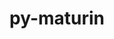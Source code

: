 ---
title: "py-maturin"
layout: cache
categories: [package, develop]
meta: {"compilers": ["apple-clang@16.0.0", "gcc@11.1.0", "gcc@11.4.0", "gcc@13.2.0", "gcc@7.5.0"], "num_specs": 368, "num_specs_by_stack": {"data-vis-sdk": 20, "e4s": 60, "e4s-neoverse-v2": 45, "hep": 13, "ml-darwin-aarch64-mps": 64, "ml-linux-aarch64-cpu": 64, "ml-linux-aarch64-cuda": 68, "ml-linux-x86_64-cpu": 63, "ml-linux-x86_64-cuda": 64, "ml-linux-x86_64-rocm": 16, "radiuss": 34, "root": 368}, "oss": ["sequoia", "ubuntu18.04", "ubuntu20.04", "ubuntu22.04", "ubuntu24.04"], "platforms": ["darwin", "linux"], "stacks": ["data-vis-sdk", "e4s", "e4s-neoverse-v2", "hep", "ml-darwin-aarch64-mps", "ml-linux-aarch64-cpu", "ml-linux-aarch64-cuda", "ml-linux-x86_64-cpu", "ml-linux-x86_64-cuda", "ml-linux-x86_64-rocm", "radiuss", "root"], "targets": ["aarch64", "neoverse_v2", "x86_64_v3"], "versions": ["1.8.3"]}
spec_details: [{"compiler": "gcc@13.2.0", "hash": "22cr7tr5u325jwqzblk6pyyg3plbhxry", "os": "ubuntu24.04", "platform": "linux", "size": "-", "stacks": ["ml-linux-aarch64-cpu", "ml-linux-aarch64-cuda", "root"], "target": "aarch64", "variants": ["build_system=python_pip"], "versions": ["1.8.3"]}, {"compiler": "gcc@13.2.0", "hash": "22rvfihkj6bgrpmdjulkr5av4uvswkx5", "os": "ubuntu24.04", "platform": "linux", "size": "-", "stacks": ["ml-linux-aarch64-cpu", "ml-linux-aarch64-cuda", "root"], "target": "aarch64", "variants": ["build_system=python_pip"], "versions": ["1.8.3"]}, {"compiler": "apple-clang@16.0.0", "hash": "234q5cspjugqzrsqwzq5gvs5shn2uzwi", "os": "sequoia", "platform": "darwin", "size": "-", "stacks": ["ml-darwin-aarch64-mps", "root"], "target": "aarch64", "variants": ["build_system=python_pip"], "versions": ["1.8.3"]}, {"compiler": "gcc@13.2.0", "hash": "27gdh4qoc4a2pqnnsc2awuds6kx4b34a", "os": "ubuntu24.04", "platform": "linux", "size": "-", "stacks": ["ml-linux-aarch64-cpu", "ml-linux-aarch64-cuda", "root"], "target": "aarch64", "variants": ["build_system=python_pip"], "versions": ["1.8.3"]}, {"compiler": "gcc@13.2.0", "hash": "27vquqrmq6yealsjkl2quej5nwrlmjre", "os": "ubuntu24.04", "platform": "linux", "size": "-", "stacks": ["ml-linux-aarch64-cpu", "ml-linux-aarch64-cuda", "root"], "target": "aarch64", "variants": ["build_system=python_pip"], "versions": ["1.8.3"]}, {"compiler": "gcc@13.2.0", "hash": "2bh6ir7pkaznlu3lxtv275izmj7yxzmz", "os": "ubuntu24.04", "platform": "linux", "size": "-", "stacks": ["ml-linux-aarch64-cpu", "ml-linux-aarch64-cuda", "root"], "target": "aarch64", "variants": ["build_system=python_pip"], "versions": ["1.8.3"]}, {"compiler": "gcc@11.4.0", "hash": "2bjeq7mdh2kl5xmfolva4i3q34fyudp7", "os": "ubuntu22.04", "platform": "linux", "size": "-", "stacks": ["e4s", "root"], "target": "x86_64_v3", "variants": ["build_system=python_pip"], "versions": ["1.8.3"]}, {"compiler": "gcc@13.2.0", "hash": "2db2y6p2aozvyj6qlnc4h2hivam7sh63", "os": "ubuntu24.04", "platform": "linux", "size": "-", "stacks": ["ml-linux-x86_64-cpu", "ml-linux-x86_64-cuda", "ml-linux-x86_64-rocm", "root"], "target": "x86_64_v3", "variants": ["build_system=python_pip"], "versions": ["1.8.3"]}, {"compiler": "gcc@11.4.0", "hash": "2dd5dr3b4w3upx2zesancvf57dlnk2bh", "os": "ubuntu22.04", "platform": "linux", "size": "-", "stacks": ["e4s-neoverse-v2", "root"], "target": "neoverse_v2", "variants": ["build_system=python_pip"], "versions": ["1.8.3"]}, {"compiler": "gcc@11.4.0", "hash": "2i5hd2zlnnfbmejczj34ie7rqqkepovj", "os": "ubuntu22.04", "platform": "linux", "size": "-", "stacks": ["e4s", "root"], "target": "x86_64_v3", "variants": ["build_system=python_pip"], "versions": ["1.8.3"]}, {"compiler": "gcc@13.2.0", "hash": "2ic6l5k2wdunta3z354d3yuc7eqnkkwb", "os": "ubuntu24.04", "platform": "linux", "size": "-", "stacks": ["ml-linux-aarch64-cpu", "ml-linux-aarch64-cuda", "root"], "target": "aarch64", "variants": ["build_system=python_pip"], "versions": ["1.8.3"]}, {"compiler": "gcc@7.5.0", "hash": "2ifdebwo252ygkpxuxdusrdoccsryn2j", "os": "ubuntu18.04", "platform": "linux", "size": "-", "stacks": ["radiuss", "root"], "target": "x86_64_v3", "variants": ["build_system=python_pip"], "versions": ["1.8.3"]}, {"compiler": "apple-clang@16.0.0", "hash": "2kqzrw7weew7eedc63ffpopnl3wxpwev", "os": "sequoia", "platform": "darwin", "size": "-", "stacks": ["ml-darwin-aarch64-mps", "root"], "target": "aarch64", "variants": ["build_system=python_pip"], "versions": ["1.8.3"]}, {"compiler": "gcc@13.2.0", "hash": "2ncgpaas5x4reikxp5zolrijebcuwt5t", "os": "ubuntu24.04", "platform": "linux", "size": "-", "stacks": ["ml-linux-aarch64-cpu", "ml-linux-aarch64-cuda", "root"], "target": "aarch64", "variants": ["build_system=python_pip"], "versions": ["1.8.3"]}, {"compiler": "gcc@11.4.0", "hash": "2nzz5n2twbneddeyonwroontgczxivpq", "os": "ubuntu22.04", "platform": "linux", "size": "-", "stacks": ["e4s-neoverse-v2", "root"], "target": "neoverse_v2", "variants": ["build_system=python_pip"], "versions": ["1.8.3"]}, {"compiler": "gcc@7.5.0", "hash": "2os734rbwunhpeqeb2fon6rjl4tfxkyd", "os": "ubuntu18.04", "platform": "linux", "size": "-", "stacks": ["radiuss", "root"], "target": "x86_64_v3", "variants": ["build_system=python_pip"], "versions": ["1.8.3"]}, {"compiler": "gcc@11.4.0", "hash": "2uuxhbqasnomxejaqavcfy44gjuy7axl", "os": "ubuntu22.04", "platform": "linux", "size": "-", "stacks": ["e4s", "root"], "target": "x86_64_v3", "variants": ["build_system=python_pip"], "versions": ["1.8.3"]}, {"compiler": "gcc@11.4.0", "hash": "323erpgs6ip5g2otbkemd7gikqkhix5t", "os": "ubuntu22.04", "platform": "linux", "size": "-", "stacks": ["e4s-neoverse-v2", "root"], "target": "neoverse_v2", "variants": ["build_system=python_pip"], "versions": ["1.8.3"]}, {"compiler": "gcc@13.2.0", "hash": "35lfnr5s7n436cubq6flxaugtsmhzech", "os": "ubuntu24.04", "platform": "linux", "size": "-", "stacks": ["ml-linux-aarch64-cpu", "ml-linux-aarch64-cuda", "root"], "target": "aarch64", "variants": ["build_system=python_pip"], "versions": ["1.8.3"]}, {"compiler": "gcc@7.5.0", "hash": "36iynyozptyrf55daackdh6irave2nbj", "os": "ubuntu18.04", "platform": "linux", "size": "-", "stacks": ["radiuss", "root"], "target": "x86_64_v3", "variants": ["build_system=python_pip"], "versions": ["1.8.3"]}, {"compiler": "gcc@13.2.0", "hash": "36ur5uhtl5by76wcllrn3likxgz6szlf", "os": "ubuntu24.04", "platform": "linux", "size": "-", "stacks": ["ml-linux-aarch64-cpu", "ml-linux-aarch64-cuda", "root"], "target": "aarch64", "variants": ["build_system=python_pip"], "versions": ["1.8.3"]}, {"compiler": "gcc@11.1.0", "hash": "3a3w6rjzft4f3jrch27u6o5i3dk5rpik", "os": "ubuntu20.04", "platform": "linux", "size": "-", "stacks": ["data-vis-sdk", "root"], "target": "x86_64_v3", "variants": ["build_system=python_pip"], "versions": ["1.8.3"]}, {"compiler": "gcc@11.4.0", "hash": "3d3oc4x37ff7quujhkuh5p3y5gglg2i4", "os": "ubuntu22.04", "platform": "linux", "size": "-", "stacks": ["e4s", "root"], "target": "x86_64_v3", "variants": ["build_system=python_pip"], "versions": ["1.8.3"]}, {"compiler": "gcc@11.4.0", "hash": "3dxyg4lcnyuu6222dvrtgt7zrh63yg7d", "os": "ubuntu22.04", "platform": "linux", "size": "-", "stacks": ["e4s", "root"], "target": "x86_64_v3", "variants": ["build_system=python_pip"], "versions": ["1.8.3"]}, {"compiler": "gcc@11.4.0", "hash": "3jpqrezd4zberolawfugsjdwy3wglb2h", "os": "ubuntu22.04", "platform": "linux", "size": "-", "stacks": ["e4s", "root"], "target": "x86_64_v3", "variants": ["build_system=python_pip"], "versions": ["1.8.3"]}, {"compiler": "gcc@11.4.0", "hash": "3jqaqmnafchfsa5mbv3odigvgrxvc4tu", "os": "ubuntu22.04", "platform": "linux", "size": "-", "stacks": ["e4s-neoverse-v2", "root"], "target": "neoverse_v2", "variants": ["build_system=python_pip"], "versions": ["1.8.3"]}, {"compiler": "gcc@13.2.0", "hash": "3ov6lbdc4copgv3cwgzi2drr6tsic55v", "os": "ubuntu24.04", "platform": "linux", "size": "-", "stacks": ["ml-linux-x86_64-cpu", "ml-linux-x86_64-cuda", "ml-linux-x86_64-rocm", "root"], "target": "x86_64_v3", "variants": ["build_system=python_pip"], "versions": ["1.8.3"]}, {"compiler": "gcc@13.2.0", "hash": "3p6drlu66lho3xicqkf3qekcgjokygy3", "os": "ubuntu24.04", "platform": "linux", "size": "-", "stacks": ["ml-linux-x86_64-cpu", "ml-linux-x86_64-cuda", "ml-linux-x86_64-rocm", "root"], "target": "x86_64_v3", "variants": ["build_system=python_pip"], "versions": ["1.8.3"]}, {"compiler": "gcc@11.4.0", "hash": "3r3rr4srkrohq34j3nxny2c7tzv7ymyv", "os": "ubuntu22.04", "platform": "linux", "size": "-", "stacks": ["e4s", "root"], "target": "x86_64_v3", "variants": ["build_system=python_pip"], "versions": ["1.8.3"]}, {"compiler": "gcc@13.2.0", "hash": "3vxlxencp4axvah36kzblfqccjewit22", "os": "ubuntu24.04", "platform": "linux", "size": "-", "stacks": ["ml-linux-aarch64-cpu", "ml-linux-aarch64-cuda", "root"], "target": "aarch64", "variants": ["build_system=python_pip"], "versions": ["1.8.3"]}, {"compiler": "gcc@13.2.0", "hash": "3yozimlaaxvj5rz3uh4ttrtiq4fhkydl", "os": "ubuntu24.04", "platform": "linux", "size": "-", "stacks": ["ml-linux-x86_64-cpu", "ml-linux-x86_64-cuda", "root"], "target": "x86_64_v3", "variants": ["build_system=python_pip"], "versions": ["1.8.3"]}, {"compiler": "gcc@11.1.0", "hash": "3zj4udtkkkduqwo3zfunj7ytqwp2cgfo", "os": "ubuntu20.04", "platform": "linux", "size": "-", "stacks": ["data-vis-sdk", "root"], "target": "x86_64_v3", "variants": ["build_system=python_pip"], "versions": ["1.8.3"]}, {"compiler": "gcc@13.2.0", "hash": "44iwb7prcpzg3yiysdj5zxlaulehturi", "os": "ubuntu24.04", "platform": "linux", "size": "-", "stacks": ["ml-linux-aarch64-cpu", "ml-linux-aarch64-cuda", "root"], "target": "aarch64", "variants": ["build_system=python_pip"], "versions": ["1.8.3"]}, {"compiler": "gcc@13.2.0", "hash": "4ddc4bjgy7luriskrijuurvvtcmobblq", "os": "ubuntu24.04", "platform": "linux", "size": "-", "stacks": ["ml-linux-aarch64-cpu", "ml-linux-aarch64-cuda", "root"], "target": "aarch64", "variants": ["build_system=python_pip"], "versions": ["1.8.3"]}, {"compiler": "gcc@13.2.0", "hash": "4gtfvvqwsvhlpf3lssxqsxkvdjwahblt", "os": "ubuntu24.04", "platform": "linux", "size": "-", "stacks": ["ml-linux-aarch64-cpu", "ml-linux-aarch64-cuda", "root"], "target": "aarch64", "variants": ["build_system=python_pip"], "versions": ["1.8.3"]}, {"compiler": "gcc@11.4.0", "hash": "4paa3slxbrjtvfha7k5qukr2s627r6jk", "os": "ubuntu22.04", "platform": "linux", "size": "-", "stacks": ["e4s-neoverse-v2", "root"], "target": "neoverse_v2", "variants": ["build_system=python_pip"], "versions": ["1.8.3"]}, {"compiler": "gcc@13.2.0", "hash": "4q464hn46e7cwwdgmy2veg6cwj74pslx", "os": "ubuntu24.04", "platform": "linux", "size": "-", "stacks": ["ml-linux-x86_64-cpu", "ml-linux-x86_64-cuda", "root"], "target": "x86_64_v3", "variants": ["build_system=python_pip"], "versions": ["1.8.3"]}, {"compiler": "gcc@11.4.0", "hash": "4ril6sfot4lnq3fb4ba3uagjlcm5lal2", "os": "ubuntu22.04", "platform": "linux", "size": "-", "stacks": ["e4s", "root"], "target": "x86_64_v3", "variants": ["build_system=python_pip"], "versions": ["1.8.3"]}, {"compiler": "gcc@11.4.0", "hash": "4yywnn5ilaxkksfm6whg6fpfn7fgtf3y", "os": "ubuntu22.04", "platform": "linux", "size": "-", "stacks": ["e4s-neoverse-v2", "root"], "target": "neoverse_v2", "variants": ["build_system=python_pip"], "versions": ["1.8.3"]}, {"compiler": "gcc@13.2.0", "hash": "55zmng4j6t6xnwagbyh4qrqqwqd6c6jf", "os": "ubuntu24.04", "platform": "linux", "size": "-", "stacks": ["ml-linux-aarch64-cpu", "ml-linux-aarch64-cuda", "root"], "target": "aarch64", "variants": ["build_system=python_pip"], "versions": ["1.8.3"]}, {"compiler": "apple-clang@16.0.0", "hash": "56v2ravyjrn64nwpr52ymn42k4adn25e", "os": "sequoia", "platform": "darwin", "size": "-", "stacks": ["ml-darwin-aarch64-mps", "root"], "target": "aarch64", "variants": ["build_system=python_pip"], "versions": ["1.8.3"]}, {"compiler": "gcc@11.4.0", "hash": "5di26vwxbmcz6zq2eoliarinjwlajtff", "os": "ubuntu22.04", "platform": "linux", "size": "-", "stacks": ["e4s", "root"], "target": "x86_64_v3", "variants": ["build_system=python_pip"], "versions": ["1.8.3"]}, {"compiler": "apple-clang@16.0.0", "hash": "5gecxscvs7ipfgeerd77ivqfmo67cgru", "os": "sequoia", "platform": "darwin", "size": "-", "stacks": ["ml-darwin-aarch64-mps", "root"], "target": "aarch64", "variants": ["build_system=python_pip"], "versions": ["1.8.3"]}, {"compiler": "gcc@11.4.0", "hash": "5mx6ds2myrqpcszw5xzvnaoep6naixer", "os": "ubuntu22.04", "platform": "linux", "size": "-", "stacks": ["e4s", "root"], "target": "x86_64_v3", "variants": ["build_system=python_pip"], "versions": ["1.8.3"]}, {"compiler": "gcc@13.2.0", "hash": "5p3t4pqxupm3duyggjrzwdfmhx6jpicb", "os": "ubuntu24.04", "platform": "linux", "size": "-", "stacks": ["ml-linux-x86_64-cpu", "ml-linux-x86_64-cuda", "root"], "target": "x86_64_v3", "variants": ["build_system=python_pip"], "versions": ["1.8.3"]}, {"compiler": "gcc@11.4.0", "hash": "5py7a363mrmqouss2i7xbfg2hhl2t3lf", "os": "ubuntu22.04", "platform": "linux", "size": "-", "stacks": ["e4s", "root"], "target": "x86_64_v3", "variants": ["build_system=python_pip"], "versions": ["1.8.3"]}, {"compiler": "gcc@13.2.0", "hash": "5rl6hkaf4rp43d7fvtiaayckzxn3dlyj", "os": "ubuntu24.04", "platform": "linux", "size": "-", "stacks": ["ml-linux-aarch64-cpu", "ml-linux-aarch64-cuda", "root"], "target": "aarch64", "variants": ["build_system=python_pip"], "versions": ["1.8.3"]}, {"compiler": "gcc@11.4.0", "hash": "5tc37c57uivoj3eox6cerx23mfka2rcz", "os": "ubuntu22.04", "platform": "linux", "size": "-", "stacks": ["hep", "root"], "target": "x86_64_v3", "variants": ["build_system=python_pip"], "versions": ["1.8.3"]}, {"compiler": "gcc@13.2.0", "hash": "63zveqow4fen5dw6usvxyhpqiyacevnm", "os": "ubuntu24.04", "platform": "linux", "size": "-", "stacks": ["ml-linux-x86_64-cpu", "ml-linux-x86_64-cuda", "root"], "target": "x86_64_v3", "variants": ["build_system=python_pip"], "versions": ["1.8.3"]}, {"compiler": "apple-clang@16.0.0", "hash": "654qnih3lvaqxivm377dw57x6gsu4ovo", "os": "sequoia", "platform": "darwin", "size": "-", "stacks": ["ml-darwin-aarch64-mps", "root"], "target": "aarch64", "variants": ["build_system=python_pip"], "versions": ["1.8.3"]}, {"compiler": "gcc@7.5.0", "hash": "6b5uwhkr2jbgx6iigwk5ssxjjuohsdku", "os": "ubuntu18.04", "platform": "linux", "size": "-", "stacks": ["radiuss", "root"], "target": "x86_64_v3", "variants": ["build_system=python_pip"], "versions": ["1.8.3"]}, {"compiler": "gcc@11.4.0", "hash": "6eyxm3tdaaydabofszl4uudnj3czit3m", "os": "ubuntu22.04", "platform": "linux", "size": "-", "stacks": ["e4s", "root"], "target": "x86_64_v3", "variants": ["build_system=python_pip"], "versions": ["1.8.3"]}, {"compiler": "gcc@13.2.0", "hash": "6muqalalcwwv2m2wvmo7i2jx3fueenjc", "os": "ubuntu24.04", "platform": "linux", "size": "-", "stacks": ["ml-linux-x86_64-cpu", "ml-linux-x86_64-cuda", "root"], "target": "x86_64_v3", "variants": ["build_system=python_pip"], "versions": ["1.8.3"]}, {"compiler": "apple-clang@16.0.0", "hash": "6qmskgqpw6db66ugtiuygdld4spum2dn", "os": "sequoia", "platform": "darwin", "size": "-", "stacks": ["ml-darwin-aarch64-mps", "root"], "target": "aarch64", "variants": ["build_system=python_pip"], "versions": ["1.8.3"]}, {"compiler": "gcc@13.2.0", "hash": "6qye22l5f5p7rsyovwrha3mcgpcqc2nc", "os": "ubuntu24.04", "platform": "linux", "size": "-", "stacks": ["ml-linux-x86_64-cpu", "ml-linux-x86_64-cuda", "root"], "target": "x86_64_v3", "variants": ["build_system=python_pip"], "versions": ["1.8.3"]}, {"compiler": "apple-clang@16.0.0", "hash": "6szx4jj6jglnawmlu2w7sxfqu56elgh7", "os": "sequoia", "platform": "darwin", "size": "-", "stacks": ["ml-darwin-aarch64-mps", "root"], "target": "aarch64", "variants": ["build_system=python_pip"], "versions": ["1.8.3"]}, {"compiler": "apple-clang@16.0.0", "hash": "72etmtolxmwjggjklrl3pwh2x4tye5ky", "os": "sequoia", "platform": "darwin", "size": "-", "stacks": ["ml-darwin-aarch64-mps", "root"], "target": "aarch64", "variants": ["build_system=python_pip"], "versions": ["1.8.3"]}, {"compiler": "gcc@13.2.0", "hash": "73vkiaze2n2s7zv4l4xp2ji23wt4ihde", "os": "ubuntu24.04", "platform": "linux", "size": "-", "stacks": ["ml-linux-aarch64-cpu", "ml-linux-aarch64-cuda", "root"], "target": "aarch64", "variants": ["build_system=python_pip"], "versions": ["1.8.3"]}, {"compiler": "gcc@11.4.0", "hash": "742ddghpcipmzbkrpomdxot36ooiyedc", "os": "ubuntu22.04", "platform": "linux", "size": "-", "stacks": ["e4s-neoverse-v2", "root"], "target": "neoverse_v2", "variants": ["build_system=python_pip"], "versions": ["1.8.3"]}, {"compiler": "gcc@7.5.0", "hash": "7izsj7zfxannoqan2sm32g557v52twne", "os": "ubuntu18.04", "platform": "linux", "size": "-", "stacks": ["radiuss", "root"], "target": "x86_64_v3", "variants": ["build_system=python_pip"], "versions": ["1.8.3"]}, {"compiler": "gcc@11.4.0", "hash": "7mduqaj3nkqyq3wuc47hukyrnqwbpex4", "os": "ubuntu22.04", "platform": "linux", "size": "-", "stacks": ["e4s", "root"], "target": "x86_64_v3", "variants": ["build_system=python_pip"], "versions": ["1.8.3"]}, {"compiler": "gcc@11.4.0", "hash": "7nvpmdsugjmq26ylaosv7ofs2h4fofxe", "os": "ubuntu22.04", "platform": "linux", "size": "-", "stacks": ["e4s-neoverse-v2", "root"], "target": "neoverse_v2", "variants": ["build_system=python_pip"], "versions": ["1.8.3"]}, {"compiler": "gcc@11.4.0", "hash": "7qd76rchooemrwy4sk6iixn7u2gebqsj", "os": "ubuntu22.04", "platform": "linux", "size": "-", "stacks": ["e4s-neoverse-v2", "root"], "target": "neoverse_v2", "variants": ["build_system=python_pip"], "versions": ["1.8.3"]}, {"compiler": "gcc@11.1.0", "hash": "7qs3qhbarhfrs4gmi64kngnuuelob3aw", "os": "ubuntu20.04", "platform": "linux", "size": "-", "stacks": ["data-vis-sdk", "root"], "target": "x86_64_v3", "variants": ["build_system=python_pip"], "versions": ["1.8.3"]}, {"compiler": "gcc@13.2.0", "hash": "7xgfweg7l2nj7btzyjc7s4qqweu5vwfv", "os": "ubuntu24.04", "platform": "linux", "size": "-", "stacks": ["ml-linux-x86_64-cpu", "ml-linux-x86_64-cuda", "root"], "target": "x86_64_v3", "variants": ["build_system=python_pip"], "versions": ["1.8.3"]}, {"compiler": "gcc@11.4.0", "hash": "7y54nxiudraci7wfe25wrgzwzm3ukj5m", "os": "ubuntu22.04", "platform": "linux", "size": "-", "stacks": ["e4s-neoverse-v2", "root"], "target": "neoverse_v2", "variants": ["build_system=python_pip"], "versions": ["1.8.3"]}, {"compiler": "gcc@13.2.0", "hash": "7y6emssjdn3uy57w6h6q6vxxlsmhdbnu", "os": "ubuntu24.04", "platform": "linux", "size": "-", "stacks": ["ml-linux-x86_64-cpu", "ml-linux-x86_64-cuda", "root"], "target": "x86_64_v3", "variants": ["build_system=python_pip"], "versions": ["1.8.3"]}, {"compiler": "gcc@11.4.0", "hash": "7ybbaljwjzy65ml6qhg25xokybpxonjg", "os": "ubuntu22.04", "platform": "linux", "size": "-", "stacks": ["e4s", "root"], "target": "x86_64_v3", "variants": ["build_system=python_pip"], "versions": ["1.8.3"]}, {"compiler": "gcc@11.1.0", "hash": "7zyuk3rlmptjhxurmvg6vrywklvz7qf7", "os": "ubuntu20.04", "platform": "linux", "size": "-", "stacks": ["data-vis-sdk", "root"], "target": "x86_64_v3", "variants": ["build_system=python_pip"], "versions": ["1.8.3"]}, {"compiler": "apple-clang@16.0.0", "hash": "a7j43ld5cdm5kglwkahu363zpve2hjdk", "os": "sequoia", "platform": "darwin", "size": "-", "stacks": ["ml-darwin-aarch64-mps", "root"], "target": "aarch64", "variants": ["build_system=python_pip"], "versions": ["1.8.3"]}, {"compiler": "apple-clang@16.0.0", "hash": "advqgwuzhfhpk6m5wnpewfqar2ktpk65", "os": "sequoia", "platform": "darwin", "size": "-", "stacks": ["ml-darwin-aarch64-mps", "root"], "target": "aarch64", "variants": ["build_system=python_pip"], "versions": ["1.8.3"]}, {"compiler": "gcc@11.4.0", "hash": "am33rcgjz7gn5h4h2snmnoadrsnmuh6d", "os": "ubuntu22.04", "platform": "linux", "size": "-", "stacks": ["hep", "root"], "target": "x86_64_v3", "variants": ["build_system=python_pip"], "versions": ["1.8.3"]}, {"compiler": "gcc@11.1.0", "hash": "amj4mcrbz5btvdohlc5d7oskqz2sy4jk", "os": "ubuntu20.04", "platform": "linux", "size": "-", "stacks": ["data-vis-sdk", "root"], "target": "x86_64_v3", "variants": ["build_system=python_pip"], "versions": ["1.8.3"]}, {"compiler": "gcc@13.2.0", "hash": "aon7atysbh6ltkmmjz3bdto2gxrkkrof", "os": "ubuntu24.04", "platform": "linux", "size": "-", "stacks": ["ml-linux-aarch64-cpu", "ml-linux-aarch64-cuda", "root"], "target": "aarch64", "variants": ["build_system=python_pip"], "versions": ["1.8.3"]}, {"compiler": "gcc@11.4.0", "hash": "aonliwv4qnople3j3ht57ocrbxyqchky", "os": "ubuntu22.04", "platform": "linux", "size": "-", "stacks": ["e4s", "root"], "target": "x86_64_v3", "variants": ["build_system=python_pip"], "versions": ["1.8.3"]}, {"compiler": "gcc@13.2.0", "hash": "ar3cptiflnd3skxmmct4cy6kcorhcl4n", "os": "ubuntu24.04", "platform": "linux", "size": "-", "stacks": ["ml-linux-aarch64-cpu", "ml-linux-aarch64-cuda", "root"], "target": "aarch64", "variants": ["build_system=python_pip"], "versions": ["1.8.3"]}, {"compiler": "gcc@13.2.0", "hash": "av6ahlev6zd6juj7fber2xnnnrxsdfci", "os": "ubuntu24.04", "platform": "linux", "size": "-", "stacks": ["ml-linux-aarch64-cpu", "ml-linux-aarch64-cuda", "root"], "target": "aarch64", "variants": ["build_system=python_pip"], "versions": ["1.8.3"]}, {"compiler": "gcc@13.2.0", "hash": "aydcr2wy3wiwelzogi6oxxgld7z3dfuz", "os": "ubuntu24.04", "platform": "linux", "size": "-", "stacks": ["ml-linux-x86_64-cpu", "ml-linux-x86_64-cuda", "root"], "target": "x86_64_v3", "variants": ["build_system=python_pip"], "versions": ["1.8.3"]}, {"compiler": "gcc@11.1.0", "hash": "azkxcygeugaq4mykoh5siuxhws26pe7u", "os": "ubuntu20.04", "platform": "linux", "size": "-", "stacks": ["data-vis-sdk", "root"], "target": "x86_64_v3", "variants": ["build_system=python_pip"], "versions": ["1.8.3"]}, {"compiler": "gcc@11.1.0", "hash": "b2ncwhm7wxk3bif2cpdpeevpqighfla3", "os": "ubuntu20.04", "platform": "linux", "size": "-", "stacks": ["data-vis-sdk", "root"], "target": "x86_64_v3", "variants": ["build_system=python_pip"], "versions": ["1.8.3"]}, {"compiler": "gcc@11.4.0", "hash": "b2tldta7vseg6waufkb2rcupxf3plm47", "os": "ubuntu22.04", "platform": "linux", "size": "-", "stacks": ["e4s-neoverse-v2", "root"], "target": "neoverse_v2", "variants": ["build_system=python_pip"], "versions": ["1.8.3"]}, {"compiler": "gcc@13.2.0", "hash": "b3i5i4dbw4q4h2wy7hmsqk4jyk42j6kt", "os": "ubuntu24.04", "platform": "linux", "size": "-", "stacks": ["ml-linux-x86_64-cpu", "ml-linux-x86_64-cuda", "root"], "target": "x86_64_v3", "variants": ["build_system=python_pip"], "versions": ["1.8.3"]}, {"compiler": "gcc@13.2.0", "hash": "b44i27np5holu2p2ioqrylxetn3ria2n", "os": "ubuntu24.04", "platform": "linux", "size": "-", "stacks": ["ml-linux-x86_64-cpu", "ml-linux-x86_64-cuda", "root"], "target": "x86_64_v3", "variants": ["build_system=python_pip"], "versions": ["1.8.3"]}, {"compiler": "gcc@7.5.0", "hash": "b4tsdmnrg5zm5al4r2bqbkspcws7syj2", "os": "ubuntu18.04", "platform": "linux", "size": "-", "stacks": ["radiuss", "root"], "target": "x86_64_v3", "variants": ["build_system=python_pip"], "versions": ["1.8.3"]}, {"compiler": "apple-clang@16.0.0", "hash": "b67ldyja4iiipaarismlxyzddxfpztrl", "os": "sequoia", "platform": "darwin", "size": "-", "stacks": ["ml-darwin-aarch64-mps", "root"], "target": "aarch64", "variants": ["build_system=python_pip"], "versions": ["1.8.3"]}, {"compiler": "apple-clang@16.0.0", "hash": "bbwlmxs7vvscosirf5jct6wxcivdoydb", "os": "sequoia", "platform": "darwin", "size": "-", "stacks": ["ml-darwin-aarch64-mps", "root"], "target": "aarch64", "variants": ["build_system=python_pip"], "versions": ["1.8.3"]}, {"compiler": "gcc@7.5.0", "hash": "bdy46dybfdjazjwieiy7u4lmndscca2u", "os": "ubuntu18.04", "platform": "linux", "size": "-", "stacks": ["radiuss", "root"], "target": "x86_64_v3", "variants": ["build_system=python_pip"], "versions": ["1.8.3"]}, {"compiler": "gcc@11.4.0", "hash": "bec7e7qyehthugslg6d2wjxhjd5hyvhj", "os": "ubuntu22.04", "platform": "linux", "size": "-", "stacks": ["e4s", "root"], "target": "x86_64_v3", "variants": ["build_system=python_pip"], "versions": ["1.8.3"]}, {"compiler": "gcc@7.5.0", "hash": "biu3spugvf5jm7hil4n5qy2q7t3rjfre", "os": "ubuntu18.04", "platform": "linux", "size": "-", "stacks": ["radiuss", "root"], "target": "x86_64_v3", "variants": ["build_system=python_pip"], "versions": ["1.8.3"]}, {"compiler": "apple-clang@16.0.0", "hash": "bkce4r3i4ouryjiyxtfyevikk35doqci", "os": "sequoia", "platform": "darwin", "size": "-", "stacks": ["ml-darwin-aarch64-mps", "root"], "target": "aarch64", "variants": ["build_system=python_pip"], "versions": ["1.8.3"]}, {"compiler": "apple-clang@16.0.0", "hash": "bnvgegmae45xzyuv6ssn7qi5bagk5ug7", "os": "sequoia", "platform": "darwin", "size": "-", "stacks": ["ml-darwin-aarch64-mps", "root"], "target": "aarch64", "variants": ["build_system=python_pip"], "versions": ["1.8.3"]}, {"compiler": "gcc@11.4.0", "hash": "brddcgy6hugdu3ijjcyg3vlj376bind5", "os": "ubuntu22.04", "platform": "linux", "size": "-", "stacks": ["e4s-neoverse-v2", "root"], "target": "neoverse_v2", "variants": ["build_system=python_pip"], "versions": ["1.8.3"]}, {"compiler": "gcc@13.2.0", "hash": "btodbvi4leepmj7uimszewiyylcf3saf", "os": "ubuntu24.04", "platform": "linux", "size": "-", "stacks": ["ml-linux-aarch64-cpu", "ml-linux-aarch64-cuda", "root"], "target": "aarch64", "variants": ["build_system=python_pip"], "versions": ["1.8.3"]}, {"compiler": "gcc@11.4.0", "hash": "bwjoehd2h74qywn4ujtqfjvm7n7a62fs", "os": "ubuntu22.04", "platform": "linux", "size": "-", "stacks": ["e4s", "root"], "target": "x86_64_v3", "variants": ["build_system=python_pip"], "versions": ["1.8.3"]}, {"compiler": "gcc@13.2.0", "hash": "byoagrem63f2z3xjpsxpwr6qbktrly4g", "os": "ubuntu24.04", "platform": "linux", "size": "-", "stacks": ["ml-linux-x86_64-cpu", "ml-linux-x86_64-cuda", "ml-linux-x86_64-rocm", "root"], "target": "x86_64_v3", "variants": ["build_system=python_pip"], "versions": ["1.8.3"]}, {"compiler": "apple-clang@16.0.0", "hash": "bzqvpq4fgifjzvx2pblejpltcjqittro", "os": "sequoia", "platform": "darwin", "size": "-", "stacks": ["ml-darwin-aarch64-mps", "root"], "target": "aarch64", "variants": ["build_system=python_pip"], "versions": ["1.8.3"]}, {"compiler": "gcc@11.4.0", "hash": "c2ac2ifotak7nzcqhz2by7n73tcnqgby", "os": "ubuntu22.04", "platform": "linux", "size": "-", "stacks": ["e4s-neoverse-v2", "root"], "target": "neoverse_v2", "variants": ["build_system=python_pip"], "versions": ["1.8.3"]}, {"compiler": "gcc@7.5.0", "hash": "cdogfahrppmxp32otdff4o2n2obbdqs3", "os": "ubuntu18.04", "platform": "linux", "size": "-", "stacks": ["radiuss", "root"], "target": "x86_64_v3", "variants": ["build_system=python_pip"], "versions": ["1.8.3"]}, {"compiler": "gcc@11.4.0", "hash": "cdqsxnska4mzkiy6ogz5yfkp67dv5kuk", "os": "ubuntu22.04", "platform": "linux", "size": "-", "stacks": ["e4s-neoverse-v2", "root"], "target": "neoverse_v2", "variants": ["build_system=python_pip"], "versions": ["1.8.3"]}, {"compiler": "apple-clang@16.0.0", "hash": "chulhcl5yao4q2lm5dih2oaxjgykl34a", "os": "sequoia", "platform": "darwin", "size": "-", "stacks": ["ml-darwin-aarch64-mps", "root"], "target": "aarch64", "variants": ["build_system=python_pip"], "versions": ["1.8.3"]}, {"compiler": "gcc@11.4.0", "hash": "ci4w7izbpkbjdirvhkdpvqauduajba25", "os": "ubuntu22.04", "platform": "linux", "size": "-", "stacks": ["e4s-neoverse-v2", "root"], "target": "neoverse_v2", "variants": ["build_system=python_pip"], "versions": ["1.8.3"]}, {"compiler": "gcc@11.4.0", "hash": "cmv2pp2nptau3q4uapo5tpixzs5vrtse", "os": "ubuntu22.04", "platform": "linux", "size": "-", "stacks": ["e4s-neoverse-v2", "root"], "target": "neoverse_v2", "variants": ["build_system=python_pip"], "versions": ["1.8.3"]}, {"compiler": "gcc@11.4.0", "hash": "cohtwakqfwmxtj4dykje5precxn4luo6", "os": "ubuntu22.04", "platform": "linux", "size": "-", "stacks": ["e4s", "root"], "target": "x86_64_v3", "variants": ["build_system=python_pip"], "versions": ["1.8.3"]}, {"compiler": "apple-clang@16.0.0", "hash": "cs6lkl3intqgexmiqss7432fzgkbsp5f", "os": "sequoia", "platform": "darwin", "size": "-", "stacks": ["ml-darwin-aarch64-mps", "root"], "target": "aarch64", "variants": ["build_system=python_pip"], "versions": ["1.8.3"]}, {"compiler": "gcc@13.2.0", "hash": "ctelandvmb5xu6uugxvtnug2vj3ojevh", "os": "ubuntu24.04", "platform": "linux", "size": "-", "stacks": ["ml-linux-x86_64-cpu", "ml-linux-x86_64-cuda", "root"], "target": "x86_64_v3", "variants": ["build_system=python_pip"], "versions": ["1.8.3"]}, {"compiler": "gcc@13.2.0", "hash": "cxwj5onobcuz6svc2pjmgygjcvvgdd46", "os": "ubuntu24.04", "platform": "linux", "size": "-", "stacks": ["ml-linux-aarch64-cpu", "ml-linux-aarch64-cuda", "root"], "target": "aarch64", "variants": ["build_system=python_pip"], "versions": ["1.8.3"]}, {"compiler": "gcc@11.4.0", "hash": "d52hl4vnwlkem5aecy5a2bhwhfqnkidz", "os": "ubuntu22.04", "platform": "linux", "size": "-", "stacks": ["e4s", "root"], "target": "x86_64_v3", "variants": ["build_system=python_pip"], "versions": ["1.8.3"]}, {"compiler": "gcc@13.2.0", "hash": "dbn4yjaaxnhpx5654wamtqqc4e6wyhyn", "os": "ubuntu24.04", "platform": "linux", "size": "-", "stacks": ["ml-linux-x86_64-cpu", "ml-linux-x86_64-cuda", "root"], "target": "x86_64_v3", "variants": ["build_system=python_pip"], "versions": ["1.8.3"]}, {"compiler": "gcc@13.2.0", "hash": "dervqewl2o75ygm3bf6ifzdll343heb4", "os": "ubuntu24.04", "platform": "linux", "size": "-", "stacks": ["ml-linux-aarch64-cpu", "ml-linux-aarch64-cuda", "root"], "target": "aarch64", "variants": ["build_system=python_pip"], "versions": ["1.8.3"]}, {"compiler": "gcc@11.1.0", "hash": "dnanedmcs2u5lm6o3esxlvdphbqi4vmx", "os": "ubuntu20.04", "platform": "linux", "size": "-", "stacks": ["data-vis-sdk", "root"], "target": "x86_64_v3", "variants": ["build_system=python_pip"], "versions": ["1.8.3"]}, {"compiler": "gcc@11.4.0", "hash": "dpp2ks4nxq5ftlrbwvjweohpgtaxqbue", "os": "ubuntu22.04", "platform": "linux", "size": "-", "stacks": ["e4s", "root"], "target": "x86_64_v3", "variants": ["build_system=python_pip"], "versions": ["1.8.3"]}, {"compiler": "gcc@7.5.0", "hash": "ds3fmosidn5botoadejcy4baiu3dti6d", "os": "ubuntu18.04", "platform": "linux", "size": "-", "stacks": ["radiuss", "root"], "target": "x86_64_v3", "variants": ["build_system=python_pip"], "versions": ["1.8.3"]}, {"compiler": "gcc@11.4.0", "hash": "dtbnihrpq4pflhgwvajoltdrwfjtoral", "os": "ubuntu22.04", "platform": "linux", "size": "-", "stacks": ["e4s-neoverse-v2", "root"], "target": "neoverse_v2", "variants": ["build_system=python_pip"], "versions": ["1.8.3"]}, {"compiler": "gcc@13.2.0", "hash": "dzndekrtfcxs2bt5sk6aqvfpgrc3mqp3", "os": "ubuntu24.04", "platform": "linux", "size": "-", "stacks": ["ml-linux-x86_64-cpu", "ml-linux-x86_64-cuda", "root"], "target": "x86_64_v3", "variants": ["build_system=python_pip"], "versions": ["1.8.3"]}, {"compiler": "gcc@13.2.0", "hash": "e2hega7bwywyujs2f736fwipskianqwh", "os": "ubuntu24.04", "platform": "linux", "size": "-", "stacks": ["ml-linux-aarch64-cpu", "ml-linux-aarch64-cuda", "root"], "target": "aarch64", "variants": ["build_system=python_pip"], "versions": ["1.8.3"]}, {"compiler": "gcc@13.2.0", "hash": "e2jbk2zaixnqjju5rpzlwchidehxhso5", "os": "ubuntu24.04", "platform": "linux", "size": "-", "stacks": ["ml-linux-x86_64-cpu", "ml-linux-x86_64-cuda", "ml-linux-x86_64-rocm", "root"], "target": "x86_64_v3", "variants": ["build_system=python_pip"], "versions": ["1.8.3"]}, {"compiler": "gcc@11.4.0", "hash": "e7ns2do6s6buvzl4ynjk2vntcef3x47u", "os": "ubuntu22.04", "platform": "linux", "size": "-", "stacks": ["e4s", "root"], "target": "x86_64_v3", "variants": ["build_system=python_pip"], "versions": ["1.8.3"]}, {"compiler": "gcc@11.4.0", "hash": "edoqkzpspfba3gizvofkkpmqqdxeocq3", "os": "ubuntu22.04", "platform": "linux", "size": "-", "stacks": ["e4s", "root"], "target": "x86_64_v3", "variants": ["build_system=python_pip"], "versions": ["1.8.3"]}, {"compiler": "gcc@13.2.0", "hash": "ej47vptrjoux2xkg5ssh3uatva3qxjyq", "os": "ubuntu24.04", "platform": "linux", "size": "-", "stacks": ["ml-linux-x86_64-cpu", "ml-linux-x86_64-cuda", "root"], "target": "x86_64_v3", "variants": ["build_system=python_pip"], "versions": ["1.8.3"]}, {"compiler": "gcc@11.1.0", "hash": "ekwbrwp3ezzqz3blxuek5uaoodd43nnv", "os": "ubuntu20.04", "platform": "linux", "size": "-", "stacks": ["data-vis-sdk", "root"], "target": "x86_64_v3", "variants": ["build_system=python_pip"], "versions": ["1.8.3"]}, {"compiler": "apple-clang@16.0.0", "hash": "emmfd7cos264up5tdwoliwd3flnssbvw", "os": "sequoia", "platform": "darwin", "size": "-", "stacks": ["ml-darwin-aarch64-mps", "root"], "target": "aarch64", "variants": ["build_system=python_pip"], "versions": ["1.8.3"]}, {"compiler": "gcc@11.4.0", "hash": "eokdjt2m3wa3t2hpp7inkxfzx4c2jz6p", "os": "ubuntu22.04", "platform": "linux", "size": "-", "stacks": ["e4s-neoverse-v2", "root"], "target": "neoverse_v2", "variants": ["build_system=python_pip"], "versions": ["1.8.3"]}, {"compiler": "gcc@11.4.0", "hash": "etwv2gbn3emhugk4ybubqjuj4evjjgnv", "os": "ubuntu22.04", "platform": "linux", "size": "-", "stacks": ["e4s", "root"], "target": "x86_64_v3", "variants": ["build_system=python_pip"], "versions": ["1.8.3"]}, {"compiler": "gcc@13.2.0", "hash": "ewa74bynily63dniyypgre45hbmsjv52", "os": "ubuntu24.04", "platform": "linux", "size": "-", "stacks": ["ml-linux-aarch64-cpu", "ml-linux-aarch64-cuda", "root"], "target": "aarch64", "variants": ["build_system=python_pip"], "versions": ["1.8.3"]}, {"compiler": "gcc@11.4.0", "hash": "exbvbsxdzr77ustfkluipfprmzo2gg4l", "os": "ubuntu22.04", "platform": "linux", "size": "-", "stacks": ["e4s", "root"], "target": "x86_64_v3", "variants": ["build_system=python_pip"], "versions": ["1.8.3"]}, {"compiler": "gcc@13.2.0", "hash": "ezixhorkkwf5j7kq5yp5654yvu6zuzbo", "os": "ubuntu24.04", "platform": "linux", "size": "-", "stacks": ["ml-linux-x86_64-cpu", "ml-linux-x86_64-cuda", "root"], "target": "x86_64_v3", "variants": ["build_system=python_pip"], "versions": ["1.8.3"]}, {"compiler": "apple-clang@16.0.0", "hash": "f3c7wgsv5t7kp26k4thka4p22d5ngegp", "os": "sequoia", "platform": "darwin", "size": "-", "stacks": ["ml-darwin-aarch64-mps", "root"], "target": "aarch64", "variants": ["build_system=python_pip"], "versions": ["1.8.3"]}, {"compiler": "gcc@13.2.0", "hash": "f62kerpymclplb7jmtil6c7uq3hkhyjt", "os": "ubuntu24.04", "platform": "linux", "size": "-", "stacks": ["ml-linux-x86_64-cpu", "ml-linux-x86_64-cuda", "root"], "target": "x86_64_v3", "variants": ["build_system=python_pip"], "versions": ["1.8.3"]}, {"compiler": "gcc@7.5.0", "hash": "fabusbx2tcxgb5xy7ttlrpu2t6mpaqvh", "os": "ubuntu18.04", "platform": "linux", "size": "-", "stacks": ["radiuss", "root"], "target": "x86_64_v3", "variants": ["build_system=python_pip"], "versions": ["1.8.3"]}, {"compiler": "gcc@7.5.0", "hash": "fcyxiufee6kskz43j7fxe6dsf5nm5x3p", "os": "ubuntu18.04", "platform": "linux", "size": "-", "stacks": ["radiuss", "root"], "target": "x86_64_v3", "variants": ["build_system=python_pip"], "versions": ["1.8.3"]}, {"compiler": "apple-clang@16.0.0", "hash": "ff5ugz55s6e7dhv5jgk5ytceusus5dk5", "os": "sequoia", "platform": "darwin", "size": "-", "stacks": ["ml-darwin-aarch64-mps", "root"], "target": "aarch64", "variants": ["build_system=python_pip"], "versions": ["1.8.3"]}, {"compiler": "gcc@13.2.0", "hash": "fjszglzha5qoz57hou7vvqf5gp7dhrsl", "os": "ubuntu24.04", "platform": "linux", "size": "-", "stacks": ["ml-linux-aarch64-cpu", "ml-linux-aarch64-cuda", "root"], "target": "aarch64", "variants": ["build_system=python_pip"], "versions": ["1.8.3"]}, {"compiler": "gcc@11.4.0", "hash": "fm25d2klt4kciofqkqdsspqa3dvnkwlf", "os": "ubuntu22.04", "platform": "linux", "size": "-", "stacks": ["e4s-neoverse-v2", "root"], "target": "neoverse_v2", "variants": ["build_system=python_pip"], "versions": ["1.8.3"]}, {"compiler": "gcc@7.5.0", "hash": "fnr6bxo37uw6xa32cccpkdebc63pxgyb", "os": "ubuntu18.04", "platform": "linux", "size": "-", "stacks": ["radiuss", "root"], "target": "x86_64_v3", "variants": ["build_system=python_pip"], "versions": ["1.8.3"]}, {"compiler": "gcc@13.2.0", "hash": "fnustxaafmd7cqzgecven4745oa3dyko", "os": "ubuntu24.04", "platform": "linux", "size": "-", "stacks": ["ml-linux-x86_64-cpu", "ml-linux-x86_64-cuda", "root"], "target": "x86_64_v3", "variants": ["build_system=python_pip"], "versions": ["1.8.3"]}, {"compiler": "gcc@11.4.0", "hash": "foyfz3hdu4y72fksq7pgcxkifu27k6nf", "os": "ubuntu22.04", "platform": "linux", "size": "-", "stacks": ["e4s-neoverse-v2", "root"], "target": "neoverse_v2", "variants": ["build_system=python_pip"], "versions": ["1.8.3"]}, {"compiler": "gcc@11.4.0", "hash": "fs44cv6xrptw6somkwproqgtx7qmmdhl", "os": "ubuntu22.04", "platform": "linux", "size": "-", "stacks": ["e4s-neoverse-v2", "root"], "target": "neoverse_v2", "variants": ["build_system=python_pip"], "versions": ["1.8.3"]}, {"compiler": "gcc@7.5.0", "hash": "ftcsxlbtgv5bqolhztvhm6mdrnfjckin", "os": "ubuntu18.04", "platform": "linux", "size": "-", "stacks": ["radiuss", "root"], "target": "x86_64_v3", "variants": ["build_system=python_pip"], "versions": ["1.8.3"]}, {"compiler": "gcc@13.2.0", "hash": "ftfrcj64k47pbjkxd42oq2t2vg7wxvlk", "os": "ubuntu24.04", "platform": "linux", "size": "-", "stacks": ["ml-linux-x86_64-cpu", "ml-linux-x86_64-cuda", "root"], "target": "x86_64_v3", "variants": ["build_system=python_pip"], "versions": ["1.8.3"]}, {"compiler": "gcc@11.1.0", "hash": "fz6mpcwkj2x2jveumagoilreyz74m5jf", "os": "ubuntu20.04", "platform": "linux", "size": "-", "stacks": ["data-vis-sdk", "root"], "target": "x86_64_v3", "variants": ["build_system=python_pip"], "versions": ["1.8.3"]}, {"compiler": "gcc@13.2.0", "hash": "gbz45ex2k6n2chfatdt547i43pxz62b6", "os": "ubuntu24.04", "platform": "linux", "size": "-", "stacks": ["ml-linux-aarch64-cpu", "ml-linux-aarch64-cuda", "root"], "target": "aarch64", "variants": ["build_system=python_pip"], "versions": ["1.8.3"]}, {"compiler": "gcc@11.1.0", "hash": "gdbchpknv64hlwzjjnnfiwz33ncafexf", "os": "ubuntu20.04", "platform": "linux", "size": "-", "stacks": ["data-vis-sdk", "root"], "target": "x86_64_v3", "variants": ["build_system=python_pip"], "versions": ["1.8.3"]}, {"compiler": "gcc@7.5.0", "hash": "gera4iajichg5w5v7hkds356ukmkxgey", "os": "ubuntu18.04", "platform": "linux", "size": "-", "stacks": ["radiuss", "root"], "target": "x86_64_v3", "variants": ["build_system=python_pip"], "versions": ["1.8.3"]}, {"compiler": "apple-clang@16.0.0", "hash": "gfxd6kd26wbbx7lh4xbtist3v47vntku", "os": "sequoia", "platform": "darwin", "size": "-", "stacks": ["ml-darwin-aarch64-mps", "root"], "target": "aarch64", "variants": ["build_system=python_pip"], "versions": ["1.8.3"]}, {"compiler": "gcc@11.4.0", "hash": "ggvco56psuimqr7j47rqk7a2rh5ucdht", "os": "ubuntu22.04", "platform": "linux", "size": "-", "stacks": ["e4s-neoverse-v2", "root"], "target": "neoverse_v2", "variants": ["build_system=python_pip"], "versions": ["1.8.3"]}, {"compiler": "gcc@13.2.0", "hash": "gj75alftfn3disyujq2rqdlta3hxkrdj", "os": "ubuntu24.04", "platform": "linux", "size": "-", "stacks": ["ml-linux-aarch64-cuda", "root"], "target": "aarch64", "variants": ["build_system=python_pip"], "versions": ["1.8.3"]}, {"compiler": "gcc@13.2.0", "hash": "glvqywc6famahq3rusld4sa4okrf7rmg", "os": "ubuntu24.04", "platform": "linux", "size": "-", "stacks": ["ml-linux-aarch64-cpu", "ml-linux-aarch64-cuda", "root"], "target": "aarch64", "variants": ["build_system=python_pip"], "versions": ["1.8.3"]}, {"compiler": "gcc@11.1.0", "hash": "gqr4gv4mcztcfejo2cpseckyaidh7esd", "os": "ubuntu20.04", "platform": "linux", "size": "-", "stacks": ["data-vis-sdk", "root"], "target": "x86_64_v3", "variants": ["build_system=python_pip"], "versions": ["1.8.3"]}, {"compiler": "gcc@11.1.0", "hash": "gs3i4skgrybrl4yhuc2exe2n4rek3re5", "os": "ubuntu20.04", "platform": "linux", "size": "-", "stacks": ["data-vis-sdk", "root"], "target": "x86_64_v3", "variants": ["build_system=python_pip"], "versions": ["1.8.3"]}, {"compiler": "gcc@11.4.0", "hash": "gsmhoz3v24gmafgqjh3qpza6bygfieik", "os": "ubuntu22.04", "platform": "linux", "size": "-", "stacks": ["e4s-neoverse-v2", "root"], "target": "neoverse_v2", "variants": ["build_system=python_pip"], "versions": ["1.8.3"]}, {"compiler": "gcc@11.4.0", "hash": "gwvfqsmm7ixxolxsljcdw237zg6n4wwi", "os": "ubuntu22.04", "platform": "linux", "size": "-", "stacks": ["e4s", "root"], "target": "x86_64_v3", "variants": ["build_system=python_pip"], "versions": ["1.8.3"]}, {"compiler": "gcc@11.1.0", "hash": "gxol34hqasxsbbt6kjlft7jbqe4p5h4h", "os": "ubuntu20.04", "platform": "linux", "size": "-", "stacks": ["data-vis-sdk", "root"], "target": "x86_64_v3", "variants": ["build_system=python_pip"], "versions": ["1.8.3"]}, {"compiler": "gcc@13.2.0", "hash": "h3fg5slh22oay73ocj5cuvctlsufjvqw", "os": "ubuntu24.04", "platform": "linux", "size": "-", "stacks": ["ml-linux-aarch64-cpu", "ml-linux-aarch64-cuda", "root"], "target": "aarch64", "variants": ["build_system=python_pip"], "versions": ["1.8.3"]}, {"compiler": "gcc@7.5.0", "hash": "hi4yadtqjwkeb7kfbunzsloqrghj7s6i", "os": "ubuntu18.04", "platform": "linux", "size": "-", "stacks": ["radiuss", "root"], "target": "x86_64_v3", "variants": ["build_system=python_pip"], "versions": ["1.8.3"]}, {"compiler": "gcc@13.2.0", "hash": "hj4qesvb2qkds4uyc2n2b3pxp3tgf2m2", "os": "ubuntu24.04", "platform": "linux", "size": "-", "stacks": ["ml-linux-x86_64-cpu", "ml-linux-x86_64-cuda", "ml-linux-x86_64-rocm", "root"], "target": "x86_64_v3", "variants": ["build_system=python_pip"], "versions": ["1.8.3"]}, {"compiler": "gcc@13.2.0", "hash": "hnixd4koniswxzunq3cyb5ew5dvzhw3f", "os": "ubuntu24.04", "platform": "linux", "size": "-", "stacks": ["ml-linux-aarch64-cpu", "ml-linux-aarch64-cuda", "root"], "target": "aarch64", "variants": ["build_system=python_pip"], "versions": ["1.8.3"]}, {"compiler": "gcc@13.2.0", "hash": "hpcedf4kwfzvp2q2mxxnlickvdqdkanv", "os": "ubuntu24.04", "platform": "linux", "size": "-", "stacks": ["ml-linux-x86_64-cpu", "ml-linux-x86_64-cuda", "ml-linux-x86_64-rocm", "root"], "target": "x86_64_v3", "variants": ["build_system=python_pip"], "versions": ["1.8.3"]}, {"compiler": "apple-clang@16.0.0", "hash": "i4k3ydtwgqqqwx75nd76g7m25f4cyqfh", "os": "sequoia", "platform": "darwin", "size": "-", "stacks": ["ml-darwin-aarch64-mps", "root"], "target": "aarch64", "variants": ["build_system=python_pip"], "versions": ["1.8.3"]}, {"compiler": "gcc@13.2.0", "hash": "i5zchuqiquq5lv3jiv2jrf6biqrypjkj", "os": "ubuntu24.04", "platform": "linux", "size": "-", "stacks": ["ml-linux-x86_64-cpu", "ml-linux-x86_64-cuda", "root"], "target": "x86_64_v3", "variants": ["build_system=python_pip"], "versions": ["1.8.3"]}, {"compiler": "gcc@13.2.0", "hash": "i6lnmtzi3jbjzvinsdoxrk2i3zscytgz", "os": "ubuntu24.04", "platform": "linux", "size": "-", "stacks": ["ml-linux-x86_64-cpu", "ml-linux-x86_64-cuda", "ml-linux-x86_64-rocm", "root"], "target": "x86_64_v3", "variants": ["build_system=python_pip"], "versions": ["1.8.3"]}, {"compiler": "gcc@11.4.0", "hash": "id2wczmahlcsiar2kxepzgmonsetm7st", "os": "ubuntu22.04", "platform": "linux", "size": "-", "stacks": ["e4s", "root"], "target": "x86_64_v3", "variants": ["build_system=python_pip"], "versions": ["1.8.3"]}, {"compiler": "gcc@13.2.0", "hash": "ifgyx7l4r4ed25udo66s2asymjxvapkl", "os": "ubuntu24.04", "platform": "linux", "size": "-", "stacks": ["ml-linux-aarch64-cpu", "ml-linux-aarch64-cuda", "root"], "target": "aarch64", "variants": ["build_system=python_pip"], "versions": ["1.8.3"]}, {"compiler": "gcc@11.4.0", "hash": "igkgconh2oue7wy6um5du7avzjevt7zs", "os": "ubuntu22.04", "platform": "linux", "size": "-", "stacks": ["e4s", "root"], "target": "x86_64_v3", "variants": ["build_system=python_pip"], "versions": ["1.8.3"]}, {"compiler": "gcc@13.2.0", "hash": "ihzcyp56dru2xj2fyqydllcm4mbmw7le", "os": "ubuntu24.04", "platform": "linux", "size": "-", "stacks": ["ml-linux-x86_64-cpu", "ml-linux-x86_64-cuda", "ml-linux-x86_64-rocm", "root"], "target": "x86_64_v3", "variants": ["build_system=python_pip"], "versions": ["1.8.3"]}, {"compiler": "apple-clang@16.0.0", "hash": "inxxchd6whv2tspsvkdp34dk4tyjkxy7", "os": "sequoia", "platform": "darwin", "size": "-", "stacks": ["ml-darwin-aarch64-mps", "root"], "target": "aarch64", "variants": ["build_system=python_pip"], "versions": ["1.8.3"]}, {"compiler": "gcc@13.2.0", "hash": "ip3i3kzpmfmc6npussmr627n6rt7paq4", "os": "ubuntu24.04", "platform": "linux", "size": "-", "stacks": ["ml-linux-aarch64-cpu", "ml-linux-aarch64-cuda", "root"], "target": "aarch64", "variants": ["build_system=python_pip"], "versions": ["1.8.3"]}, {"compiler": "gcc@13.2.0", "hash": "iwxssp4vow2x3dizucckrazunp4wj677", "os": "ubuntu24.04", "platform": "linux", "size": "-", "stacks": ["ml-linux-x86_64-cpu", "ml-linux-x86_64-cuda", "root"], "target": "x86_64_v3", "variants": ["build_system=python_pip"], "versions": ["1.8.3"]}, {"compiler": "gcc@13.2.0", "hash": "ixmex4eoxhybsojist5xvieswwxxz4au", "os": "ubuntu24.04", "platform": "linux", "size": "-", "stacks": ["ml-linux-x86_64-cpu", "ml-linux-x86_64-cuda", "ml-linux-x86_64-rocm", "root"], "target": "x86_64_v3", "variants": ["build_system=python_pip"], "versions": ["1.8.3"]}, {"compiler": "gcc@11.4.0", "hash": "iyrlg7qnwhztgnyo3vualvzh5j6ohj7q", "os": "ubuntu22.04", "platform": "linux", "size": "-", "stacks": ["e4s-neoverse-v2", "root"], "target": "neoverse_v2", "variants": ["build_system=python_pip"], "versions": ["1.8.3"]}, {"compiler": "gcc@7.5.0", "hash": "ja5nvhvwn2udpqkoq57ako3oqjqk3uot", "os": "ubuntu18.04", "platform": "linux", "size": "-", "stacks": ["radiuss", "root"], "target": "x86_64_v3", "variants": ["build_system=python_pip"], "versions": ["1.8.3"]}, {"compiler": "gcc@13.2.0", "hash": "jfvmbulcm7umdxv7ewbbxqvud6jq23iv", "os": "ubuntu24.04", "platform": "linux", "size": "-", "stacks": ["ml-linux-x86_64-cpu", "ml-linux-x86_64-cuda", "root"], "target": "x86_64_v3", "variants": ["build_system=python_pip"], "versions": ["1.8.3"]}, {"compiler": "gcc@13.2.0", "hash": "jhkq25v6oacnkml7iygtp5vjkvp42mdm", "os": "ubuntu24.04", "platform": "linux", "size": "-", "stacks": ["ml-linux-x86_64-cpu", "ml-linux-x86_64-cuda", "root"], "target": "x86_64_v3", "variants": ["build_system=python_pip"], "versions": ["1.8.3"]}, {"compiler": "gcc@13.2.0", "hash": "jngiz7tyzad3g5menlsy6kk54kkfkzsi", "os": "ubuntu24.04", "platform": "linux", "size": "-", "stacks": ["ml-linux-x86_64-cpu", "ml-linux-x86_64-cuda", "root"], "target": "x86_64_v3", "variants": ["build_system=python_pip"], "versions": ["1.8.3"]}, {"compiler": "gcc@13.2.0", "hash": "jnw77qnml4i2ortm4xzdccn3pgn6ky7d", "os": "ubuntu24.04", "platform": "linux", "size": "-", "stacks": ["ml-linux-aarch64-cpu", "ml-linux-aarch64-cuda", "root"], "target": "aarch64", "variants": ["build_system=python_pip"], "versions": ["1.8.3"]}, {"compiler": "apple-clang@16.0.0", "hash": "jta5ffcw6dbdfrhf5pkffgqtubsv367c", "os": "sequoia", "platform": "darwin", "size": "-", "stacks": ["ml-darwin-aarch64-mps", "root"], "target": "aarch64", "variants": ["build_system=python_pip"], "versions": ["1.8.3"]}, {"compiler": "gcc@13.2.0", "hash": "jw2kya2i3wlvff5f6xgrq56wrhgnfeow", "os": "ubuntu24.04", "platform": "linux", "size": "-", "stacks": ["ml-linux-aarch64-cuda", "root"], "target": "aarch64", "variants": ["build_system=python_pip"], "versions": ["1.8.3"]}, {"compiler": "gcc@13.2.0", "hash": "k3czjb3eb4rravkbqwibjtnxljxca2yv", "os": "ubuntu24.04", "platform": "linux", "size": "-", "stacks": ["ml-linux-aarch64-cpu", "ml-linux-aarch64-cuda", "root"], "target": "aarch64", "variants": ["build_system=python_pip"], "versions": ["1.8.3"]}, {"compiler": "apple-clang@16.0.0", "hash": "k6br4i22gme2qftd5iqau5dcd6caslnu", "os": "sequoia", "platform": "darwin", "size": "-", "stacks": ["ml-darwin-aarch64-mps", "root"], "target": "aarch64", "variants": ["build_system=python_pip"], "versions": ["1.8.3"]}, {"compiler": "gcc@11.4.0", "hash": "ka7cpjh7cnbuo55izjuartccfsko3h6u", "os": "ubuntu22.04", "platform": "linux", "size": "-", "stacks": ["hep", "root"], "target": "x86_64_v3", "variants": ["build_system=python_pip"], "versions": ["1.8.3"]}, {"compiler": "gcc@11.4.0", "hash": "kbqjif6rkhwuxneedluy4aqeoiofv4zr", "os": "ubuntu22.04", "platform": "linux", "size": "-", "stacks": ["hep", "root"], "target": "x86_64_v3", "variants": ["build_system=python_pip"], "versions": ["1.8.3"]}, {"compiler": "gcc@11.4.0", "hash": "kkkt2smxd7xnuqgql4l4ogpqqodyzgzj", "os": "ubuntu22.04", "platform": "linux", "size": "-", "stacks": ["e4s-neoverse-v2", "root"], "target": "neoverse_v2", "variants": ["build_system=python_pip"], "versions": ["1.8.3"]}, {"compiler": "gcc@11.4.0", "hash": "koga7u6vgbfrjam4xvxey7vmdnmyswxu", "os": "ubuntu22.04", "platform": "linux", "size": "-", "stacks": ["e4s", "root"], "target": "x86_64_v3", "variants": ["build_system=python_pip"], "versions": ["1.8.3"]}, {"compiler": "gcc@11.4.0", "hash": "kqsi7odcrfynyxogevxye6lve3ohswwe", "os": "ubuntu22.04", "platform": "linux", "size": "-", "stacks": ["hep", "root"], "target": "x86_64_v3", "variants": ["build_system=python_pip"], "versions": ["1.8.3"]}, {"compiler": "gcc@11.4.0", "hash": "l4yhu33lq2ircma474lifm6kwebtfagi", "os": "ubuntu22.04", "platform": "linux", "size": "-", "stacks": ["e4s", "root"], "target": "x86_64_v3", "variants": ["build_system=python_pip"], "versions": ["1.8.3"]}, {"compiler": "gcc@11.4.0", "hash": "lctj3hhmarxvm4o2w2j45ndzzakrfslp", "os": "ubuntu22.04", "platform": "linux", "size": "-", "stacks": ["e4s", "root"], "target": "x86_64_v3", "variants": ["build_system=python_pip"], "versions": ["1.8.3"]}, {"compiler": "gcc@13.2.0", "hash": "ldu67snyiheq72eukv374uc3kgn2ty2p", "os": "ubuntu24.04", "platform": "linux", "size": "-", "stacks": ["ml-linux-aarch64-cpu", "ml-linux-aarch64-cuda", "root"], "target": "aarch64", "variants": ["build_system=python_pip"], "versions": ["1.8.3"]}, {"compiler": "gcc@11.4.0", "hash": "lhxfq7cz5dgut6wiki6zynasj66ku6kh", "os": "ubuntu22.04", "platform": "linux", "size": "-", "stacks": ["e4s", "root"], "target": "x86_64_v3", "variants": ["build_system=python_pip"], "versions": ["1.8.3"]}, {"compiler": "gcc@11.4.0", "hash": "liph3suyalvejohyyqjuwcdshs4uctvf", "os": "ubuntu22.04", "platform": "linux", "size": "-", "stacks": ["e4s-neoverse-v2", "root"], "target": "neoverse_v2", "variants": ["build_system=python_pip"], "versions": ["1.8.3"]}, {"compiler": "gcc@7.5.0", "hash": "lj3wlgdaksb5xpcchzwyfvpqwucr7r7t", "os": "ubuntu18.04", "platform": "linux", "size": "-", "stacks": ["radiuss", "root"], "target": "x86_64_v3", "variants": ["build_system=python_pip"], "versions": ["1.8.3"]}, {"compiler": "gcc@13.2.0", "hash": "ll73syemy3oqbl6y4fsnwwgf6j4rjq56", "os": "ubuntu24.04", "platform": "linux", "size": "-", "stacks": ["ml-linux-aarch64-cpu", "ml-linux-aarch64-cuda", "root"], "target": "aarch64", "variants": ["build_system=python_pip"], "versions": ["1.8.3"]}, {"compiler": "gcc@11.4.0", "hash": "luda5cxqltv57ykjfx2xg3gebn4s2ksq", "os": "ubuntu22.04", "platform": "linux", "size": "-", "stacks": ["e4s-neoverse-v2", "root"], "target": "neoverse_v2", "variants": ["build_system=python_pip"], "versions": ["1.8.3"]}, {"compiler": "gcc@13.2.0", "hash": "lvxexnsdtcsxknkxkap6bln727mh2fbx", "os": "ubuntu24.04", "platform": "linux", "size": "-", "stacks": ["ml-linux-x86_64-cpu", "ml-linux-x86_64-cuda", "root"], "target": "x86_64_v3", "variants": ["build_system=python_pip"], "versions": ["1.8.3"]}, {"compiler": "gcc@13.2.0", "hash": "lw5pvwbbww5uqp4h7edosmixlmpkh2z4", "os": "ubuntu24.04", "platform": "linux", "size": "-", "stacks": ["ml-linux-x86_64-cpu", "ml-linux-x86_64-cuda", "root"], "target": "x86_64_v3", "variants": ["build_system=python_pip"], "versions": ["1.8.3"]}, {"compiler": "apple-clang@16.0.0", "hash": "lz2vz7zo4gfn26vyee26q62qqhky3bvc", "os": "sequoia", "platform": "darwin", "size": "-", "stacks": ["ml-darwin-aarch64-mps", "root"], "target": "aarch64", "variants": ["build_system=python_pip"], "versions": ["1.8.3"]}, {"compiler": "gcc@11.4.0", "hash": "lzix2py5g3kb7aayznastltxofab6n4s", "os": "ubuntu22.04", "platform": "linux", "size": "-", "stacks": ["hep", "root"], "target": "x86_64_v3", "variants": ["build_system=python_pip"], "versions": ["1.8.3"]}, {"compiler": "gcc@11.1.0", "hash": "m2vfmr6u6aosw6rk2hpyiqhf3ywevhyv", "os": "ubuntu20.04", "platform": "linux", "size": "-", "stacks": ["data-vis-sdk", "root"], "target": "x86_64_v3", "variants": ["build_system=python_pip"], "versions": ["1.8.3"]}, {"compiler": "gcc@11.4.0", "hash": "m5x6czbfso3c72dwwfhwavhsewkajz7e", "os": "ubuntu22.04", "platform": "linux", "size": "-", "stacks": ["e4s-neoverse-v2", "root"], "target": "neoverse_v2", "variants": ["build_system=python_pip"], "versions": ["1.8.3"]}, {"compiler": "gcc@11.4.0", "hash": "m64aedgnoaabmm4fszzottlve5scma4g", "os": "ubuntu22.04", "platform": "linux", "size": "-", "stacks": ["e4s-neoverse-v2", "root"], "target": "neoverse_v2", "variants": ["build_system=python_pip"], "versions": ["1.8.3"]}, {"compiler": "apple-clang@16.0.0", "hash": "m66biohzelgscwzfwdqqdporiycpomel", "os": "sequoia", "platform": "darwin", "size": "-", "stacks": ["ml-darwin-aarch64-mps", "root"], "target": "aarch64", "variants": ["build_system=python_pip"], "versions": ["1.8.3"]}, {"compiler": "gcc@13.2.0", "hash": "max7beamwlqv6hfzuef733wsxszd2thy", "os": "ubuntu24.04", "platform": "linux", "size": "-", "stacks": ["ml-linux-x86_64-cpu", "ml-linux-x86_64-cuda", "root"], "target": "x86_64_v3", "variants": ["build_system=python_pip"], "versions": ["1.8.3"]}, {"compiler": "gcc@13.2.0", "hash": "mgwf3hm5wchnrxbeaspmdrnenigjlvmx", "os": "ubuntu24.04", "platform": "linux", "size": "-", "stacks": ["ml-linux-x86_64-cpu", "ml-linux-x86_64-cuda", "root"], "target": "x86_64_v3", "variants": ["build_system=python_pip"], "versions": ["1.8.3"]}, {"compiler": "gcc@11.4.0", "hash": "mibxiltbqbykfv4twnuj2tbwkzstcpix", "os": "ubuntu22.04", "platform": "linux", "size": "-", "stacks": ["e4s", "root"], "target": "x86_64_v3", "variants": ["build_system=python_pip"], "versions": ["1.8.3"]}, {"compiler": "gcc@11.4.0", "hash": "mmcomwagxwiux66cuv6q2ovautljdxn3", "os": "ubuntu22.04", "platform": "linux", "size": "-", "stacks": ["e4s", "root"], "target": "x86_64_v3", "variants": ["build_system=python_pip"], "versions": ["1.8.3"]}, {"compiler": "gcc@11.4.0", "hash": "mmh2ddqpsewvsudrs56w422i5sd6gvzi", "os": "ubuntu22.04", "platform": "linux", "size": "-", "stacks": ["e4s", "root"], "target": "x86_64_v3", "variants": ["build_system=python_pip"], "versions": ["1.8.3"]}, {"compiler": "gcc@11.4.0", "hash": "mor4p62gvhcg4sk3ufmsqhdgu2jw5oya", "os": "ubuntu22.04", "platform": "linux", "size": "-", "stacks": ["e4s-neoverse-v2", "root"], "target": "neoverse_v2", "variants": ["build_system=python_pip"], "versions": ["1.8.3"]}, {"compiler": "gcc@13.2.0", "hash": "msvch356e62uby377m7kszvj5orv7zee", "os": "ubuntu24.04", "platform": "linux", "size": "-", "stacks": ["ml-linux-aarch64-cpu", "ml-linux-aarch64-cuda", "root"], "target": "aarch64", "variants": ["build_system=python_pip"], "versions": ["1.8.3"]}, {"compiler": "gcc@13.2.0", "hash": "mt3exstelxdtfwu6pczsra4cieczwe5e", "os": "ubuntu24.04", "platform": "linux", "size": "-", "stacks": ["ml-linux-aarch64-cpu", "ml-linux-aarch64-cuda", "root"], "target": "aarch64", "variants": ["build_system=python_pip"], "versions": ["1.8.3"]}, {"compiler": "gcc@11.4.0", "hash": "mxe2b5kibio4jjzr2agm75wbtus5z5mz", "os": "ubuntu22.04", "platform": "linux", "size": "-", "stacks": ["e4s-neoverse-v2", "root"], "target": "neoverse_v2", "variants": ["build_system=python_pip"], "versions": ["1.8.3"]}, {"compiler": "gcc@11.4.0", "hash": "mzcdvkmar2opwkg3mtmyyihrwgxrvsb6", "os": "ubuntu22.04", "platform": "linux", "size": "-", "stacks": ["e4s", "root"], "target": "x86_64_v3", "variants": ["build_system=python_pip"], "versions": ["1.8.3"]}, {"compiler": "gcc@11.4.0", "hash": "mzm3vixlteyxvzx4mykctu3jphd3tim6", "os": "ubuntu22.04", "platform": "linux", "size": "-", "stacks": ["e4s", "root"], "target": "x86_64_v3", "variants": ["build_system=python_pip"], "versions": ["1.8.3"]}, {"compiler": "gcc@11.4.0", "hash": "n325vheqjkkh4ugaxdhcdtb5jlzstekm", "os": "ubuntu22.04", "platform": "linux", "size": "-", "stacks": ["e4s-neoverse-v2", "root"], "target": "neoverse_v2", "variants": ["build_system=python_pip"], "versions": ["1.8.3"]}, {"compiler": "gcc@13.2.0", "hash": "n4htiabd5hmxt4fzrrgoufvngits2722", "os": "ubuntu24.04", "platform": "linux", "size": "-", "stacks": ["ml-linux-x86_64-cpu", "ml-linux-x86_64-cuda", "root"], "target": "x86_64_v3", "variants": ["build_system=python_pip"], "versions": ["1.8.3"]}, {"compiler": "gcc@11.4.0", "hash": "n7bbgbyihnd4eip6w5jihijahvuzwtp3", "os": "ubuntu22.04", "platform": "linux", "size": "-", "stacks": ["e4s", "root"], "target": "x86_64_v3", "variants": ["build_system=python_pip"], "versions": ["1.8.3"]}, {"compiler": "gcc@13.2.0", "hash": "narpzgi3kne6p4xcccjpkeudfwe7ymvu", "os": "ubuntu24.04", "platform": "linux", "size": "-", "stacks": ["ml-linux-x86_64-cpu", "ml-linux-x86_64-cuda", "root"], "target": "x86_64_v3", "variants": ["build_system=python_pip"], "versions": ["1.8.3"]}, {"compiler": "gcc@13.2.0", "hash": "netwxmmqrryzbs6ixlpvm4tqspuq7c4j", "os": "ubuntu24.04", "platform": "linux", "size": "-", "stacks": ["ml-linux-x86_64-cpu", "ml-linux-x86_64-cuda", "ml-linux-x86_64-rocm", "root"], "target": "x86_64_v3", "variants": ["build_system=python_pip"], "versions": ["1.8.3"]}, {"compiler": "gcc@11.4.0", "hash": "nhhxulqtwqivjumpzlv4muuoorqi2hxg", "os": "ubuntu22.04", "platform": "linux", "size": "-", "stacks": ["e4s-neoverse-v2", "root"], "target": "neoverse_v2", "variants": ["build_system=python_pip"], "versions": ["1.8.3"]}, {"compiler": "gcc@13.2.0", "hash": "niwmqtkgesm4rtlkpchwmv632f57psri", "os": "ubuntu24.04", "platform": "linux", "size": "-", "stacks": ["ml-linux-aarch64-cpu", "ml-linux-aarch64-cuda", "root"], "target": "aarch64", "variants": ["build_system=python_pip"], "versions": ["1.8.3"]}, {"compiler": "gcc@13.2.0", "hash": "nm6gvm4lk4g2ilvro5pwbkfbjieq5lgs", "os": "ubuntu24.04", "platform": "linux", "size": "-", "stacks": ["ml-linux-x86_64-cpu", "ml-linux-x86_64-cuda", "root"], "target": "x86_64_v3", "variants": ["build_system=python_pip"], "versions": ["1.8.3"]}, {"compiler": "apple-clang@16.0.0", "hash": "ntm7apusk7skn4kysqg6pqzofw5n4xfk", "os": "sequoia", "platform": "darwin", "size": "-", "stacks": ["ml-darwin-aarch64-mps", "root"], "target": "aarch64", "variants": ["build_system=python_pip"], "versions": ["1.8.3"]}, {"compiler": "gcc@11.4.0", "hash": "nynwmwbprgwunj6rrmkj3zddy6rx26oy", "os": "ubuntu22.04", "platform": "linux", "size": "-", "stacks": ["e4s", "root"], "target": "x86_64_v3", "variants": ["build_system=python_pip"], "versions": ["1.8.3"]}, {"compiler": "gcc@7.5.0", "hash": "o3r2rft64gjapdkz74olo3kid6y43bmd", "os": "ubuntu18.04", "platform": "linux", "size": "-", "stacks": ["radiuss", "root"], "target": "x86_64_v3", "variants": ["build_system=python_pip"], "versions": ["1.8.3"]}, {"compiler": "gcc@13.2.0", "hash": "o4nsglebsdcwle4hzv35y6ocyuqbg3bo", "os": "ubuntu24.04", "platform": "linux", "size": "-", "stacks": ["ml-linux-x86_64-cpu", "ml-linux-x86_64-cuda", "root"], "target": "x86_64_v3", "variants": ["build_system=python_pip"], "versions": ["1.8.3"]}, {"compiler": "apple-clang@16.0.0", "hash": "ojmyrjyo6rtwmxrgwamqiy7x24kly26v", "os": "sequoia", "platform": "darwin", "size": "-", "stacks": ["ml-darwin-aarch64-mps", "root"], "target": "aarch64", "variants": ["build_system=python_pip"], "versions": ["1.8.3"]}, {"compiler": "apple-clang@16.0.0", "hash": "omtjcklsfforw7vwlghlrhzjljowvs2r", "os": "sequoia", "platform": "darwin", "size": "-", "stacks": ["ml-darwin-aarch64-mps", "root"], "target": "aarch64", "variants": ["build_system=python_pip"], "versions": ["1.8.3"]}, {"compiler": "gcc@13.2.0", "hash": "opoq7k6ue5hbj72exiybwb3utvw366v5", "os": "ubuntu24.04", "platform": "linux", "size": "-", "stacks": ["ml-linux-aarch64-cpu", "ml-linux-aarch64-cuda", "root"], "target": "aarch64", "variants": ["build_system=python_pip"], "versions": ["1.8.3"]}, {"compiler": "gcc@11.4.0", "hash": "osk6zy6ranqxvlwwrswsv6bwuklzdwmw", "os": "ubuntu22.04", "platform": "linux", "size": "-", "stacks": ["e4s-neoverse-v2", "root"], "target": "neoverse_v2", "variants": ["build_system=python_pip"], "versions": ["1.8.3"]}, {"compiler": "gcc@7.5.0", "hash": "osu7zrahmovbfivdgvhhsuo7xwen4gm3", "os": "ubuntu18.04", "platform": "linux", "size": "-", "stacks": ["radiuss", "root"], "target": "x86_64_v3", "variants": ["build_system=python_pip"], "versions": ["1.8.3"]}, {"compiler": "gcc@11.4.0", "hash": "ot4guec2jkontbx4mhai464rdmqs6vz3", "os": "ubuntu22.04", "platform": "linux", "size": "-", "stacks": ["e4s", "root"], "target": "x86_64_v3", "variants": ["build_system=python_pip"], "versions": ["1.8.3"]}, {"compiler": "gcc@13.2.0", "hash": "ouvxhzczj7ljomjdj7ys6mtjqfpuxjgj", "os": "ubuntu24.04", "platform": "linux", "size": "-", "stacks": ["ml-linux-aarch64-cpu", "ml-linux-aarch64-cuda", "root"], "target": "aarch64", "variants": ["build_system=python_pip"], "versions": ["1.8.3"]}, {"compiler": "gcc@11.4.0", "hash": "ozoo37vt2dsulru3obpcqiluqx427apm", "os": "ubuntu22.04", "platform": "linux", "size": "-", "stacks": ["e4s", "root"], "target": "x86_64_v3", "variants": ["build_system=python_pip"], "versions": ["1.8.3"]}, {"compiler": "gcc@13.2.0", "hash": "ozuzjowlbb4jlbrfbxend5fxt4c34cxf", "os": "ubuntu24.04", "platform": "linux", "size": "-", "stacks": ["ml-linux-aarch64-cpu", "ml-linux-aarch64-cuda", "root"], "target": "aarch64", "variants": ["build_system=python_pip"], "versions": ["1.8.3"]}, {"compiler": "gcc@13.2.0", "hash": "p4pa7e4jnqpt3rqylfh6n6limkzihvq6", "os": "ubuntu24.04", "platform": "linux", "size": "-", "stacks": ["ml-linux-x86_64-cpu", "ml-linux-x86_64-cuda", "root"], "target": "x86_64_v3", "variants": ["build_system=python_pip"], "versions": ["1.8.3"]}, {"compiler": "gcc@7.5.0", "hash": "p5tyozbe62kr7dwwqhdz6ps7tfdowf6j", "os": "ubuntu18.04", "platform": "linux", "size": "-", "stacks": ["radiuss", "root"], "target": "x86_64_v3", "variants": ["build_system=python_pip"], "versions": ["1.8.3"]}, {"compiler": "apple-clang@16.0.0", "hash": "p6hhqvhrdx6iqohzsq6zksyfosznviy3", "os": "sequoia", "platform": "darwin", "size": "-", "stacks": ["ml-darwin-aarch64-mps", "root"], "target": "aarch64", "variants": ["build_system=python_pip"], "versions": ["1.8.3"]}, {"compiler": "apple-clang@16.0.0", "hash": "p6wrvx7buvg44eilbry7sgl4kfxiioyv", "os": "sequoia", "platform": "darwin", "size": "-", "stacks": ["ml-darwin-aarch64-mps", "root"], "target": "aarch64", "variants": ["build_system=python_pip"], "versions": ["1.8.3"]}, {"compiler": "gcc@13.2.0", "hash": "pay6yqwcbnq54dktdiecwxpgkm5v3ezk", "os": "ubuntu24.04", "platform": "linux", "size": "-", "stacks": ["ml-linux-x86_64-cpu", "ml-linux-x86_64-cuda", "root"], "target": "x86_64_v3", "variants": ["build_system=python_pip"], "versions": ["1.8.3"]}, {"compiler": "gcc@11.4.0", "hash": "phvqh7vrvjn7xw3hvckb556wvixgrqgt", "os": "ubuntu22.04", "platform": "linux", "size": "-", "stacks": ["hep", "root"], "target": "x86_64_v3", "variants": ["build_system=python_pip"], "versions": ["1.8.3"]}, {"compiler": "gcc@7.5.0", "hash": "pj6w4mkzgnqlyykxjvxsbejg2teqxgxc", "os": "ubuntu18.04", "platform": "linux", "size": "-", "stacks": ["radiuss", "root"], "target": "x86_64_v3", "variants": ["build_system=python_pip"], "versions": ["1.8.3"]}, {"compiler": "gcc@11.4.0", "hash": "pl37aiyp3dqzqbi6e3cufivzzw4o5n6h", "os": "ubuntu22.04", "platform": "linux", "size": "-", "stacks": ["hep", "root"], "target": "x86_64_v3", "variants": ["build_system=python_pip"], "versions": ["1.8.3"]}, {"compiler": "apple-clang@16.0.0", "hash": "pl6napobldtpeti3hrg4q6aay4jfyxtm", "os": "sequoia", "platform": "darwin", "size": "-", "stacks": ["ml-darwin-aarch64-mps", "root"], "target": "aarch64", "variants": ["build_system=python_pip"], "versions": ["1.8.3"]}, {"compiler": "gcc@11.4.0", "hash": "pq5xjtxqxodntz5kkwnznsmprztwjxjl", "os": "ubuntu22.04", "platform": "linux", "size": "-", "stacks": ["e4s-neoverse-v2", "root"], "target": "neoverse_v2", "variants": ["build_system=python_pip"], "versions": ["1.8.3"]}, {"compiler": "gcc@13.2.0", "hash": "pr4vgv5q3hasjjtwjv7rk3nlexaoh4rg", "os": "ubuntu24.04", "platform": "linux", "size": "-", "stacks": ["ml-linux-aarch64-cpu", "ml-linux-aarch64-cuda", "root"], "target": "aarch64", "variants": ["build_system=python_pip"], "versions": ["1.8.3"]}, {"compiler": "apple-clang@16.0.0", "hash": "pxppookslkdidlhzvh7bfhunbpn4g77k", "os": "sequoia", "platform": "darwin", "size": "-", "stacks": ["ml-darwin-aarch64-mps", "root"], "target": "aarch64", "variants": ["build_system=python_pip"], "versions": ["1.8.3"]}, {"compiler": "gcc@11.4.0", "hash": "pyvxma5dle225imtcizhgbrz4fcyfvup", "os": "ubuntu22.04", "platform": "linux", "size": "-", "stacks": ["e4s-neoverse-v2", "root"], "target": "neoverse_v2", "variants": ["build_system=python_pip"], "versions": ["1.8.3"]}, {"compiler": "gcc@13.2.0", "hash": "qaup465x6utmz6zrw47al35wxmgnjnsx", "os": "ubuntu24.04", "platform": "linux", "size": "-", "stacks": ["ml-linux-aarch64-cpu", "ml-linux-aarch64-cuda", "root"], "target": "aarch64", "variants": ["build_system=python_pip"], "versions": ["1.8.3"]}, {"compiler": "gcc@13.2.0", "hash": "qejwyh7r3ezk5wj7ts6xzakvxvfsydaw", "os": "ubuntu24.04", "platform": "linux", "size": "-", "stacks": ["ml-linux-x86_64-cpu", "ml-linux-x86_64-cuda", "root"], "target": "x86_64_v3", "variants": ["build_system=python_pip"], "versions": ["1.8.3"]}, {"compiler": "gcc@13.2.0", "hash": "qelg7ac5m4cprh6lumm2cnmre7yfdlyx", "os": "ubuntu24.04", "platform": "linux", "size": "-", "stacks": ["ml-linux-aarch64-cpu", "ml-linux-aarch64-cuda", "root"], "target": "aarch64", "variants": ["build_system=python_pip"], "versions": ["1.8.3"]}, {"compiler": "gcc@11.1.0", "hash": "qhqacfmposw6ruyljtuqficj5jhb6qlz", "os": "ubuntu20.04", "platform": "linux", "size": "-", "stacks": ["data-vis-sdk", "root"], "target": "x86_64_v3", "variants": ["build_system=python_pip"], "versions": ["1.8.3"]}, {"compiler": "gcc@13.2.0", "hash": "qlirtg2gsxipsp2lcu2nqclboaifmoja", "os": "ubuntu24.04", "platform": "linux", "size": "-", "stacks": ["ml-linux-aarch64-cpu", "ml-linux-aarch64-cuda", "root"], "target": "aarch64", "variants": ["build_system=python_pip"], "versions": ["1.8.3"]}, {"compiler": "gcc@11.4.0", "hash": "qlvzrnad6zqivnfuya42g2ekc4zm4nsa", "os": "ubuntu22.04", "platform": "linux", "size": "-", "stacks": ["e4s", "root"], "target": "x86_64_v3", "variants": ["build_system=python_pip"], "versions": ["1.8.3"]}, {"compiler": "gcc@13.2.0", "hash": "qn77zj7buc75mbebk5vpm3nyyt5dkx4p", "os": "ubuntu24.04", "platform": "linux", "size": "-", "stacks": ["ml-linux-aarch64-cpu", "ml-linux-aarch64-cuda", "root"], "target": "aarch64", "variants": ["build_system=python_pip"], "versions": ["1.8.3"]}, {"compiler": "apple-clang@16.0.0", "hash": "qokao7hynoedbs4hp5jtjnl4k24nmfll", "os": "sequoia", "platform": "darwin", "size": "-", "stacks": ["ml-darwin-aarch64-mps", "root"], "target": "aarch64", "variants": ["build_system=python_pip"], "versions": ["1.8.3"]}, {"compiler": "gcc@11.4.0", "hash": "qowgjxxkhzgadbu4dgmqyb7yyzyfr2t3", "os": "ubuntu22.04", "platform": "linux", "size": "-", "stacks": ["hep", "root"], "target": "x86_64_v3", "variants": ["build_system=python_pip"], "versions": ["1.8.3"]}, {"compiler": "apple-clang@16.0.0", "hash": "qrm4mcchiqz6zlbvzw27fivtn7gbo33u", "os": "sequoia", "platform": "darwin", "size": "-", "stacks": ["ml-darwin-aarch64-mps", "root"], "target": "aarch64", "variants": ["build_system=python_pip"], "versions": ["1.8.3"]}, {"compiler": "gcc@11.4.0", "hash": "qrsg7crztu2gxyxo5qxamqzhm7nyyamo", "os": "ubuntu22.04", "platform": "linux", "size": "-", "stacks": ["hep", "root"], "target": "x86_64_v3", "variants": ["build_system=python_pip"], "versions": ["1.8.3"]}, {"compiler": "gcc@11.4.0", "hash": "qwaasracp5xfmyrlqaiknoyo7jge53d6", "os": "ubuntu22.04", "platform": "linux", "size": "-", "stacks": ["e4s", "root"], "target": "x86_64_v3", "variants": ["build_system=python_pip"], "versions": ["1.8.3"]}, {"compiler": "gcc@11.4.0", "hash": "r33cv5ps5s7nuk44thv75jprhllt2jdx", "os": "ubuntu22.04", "platform": "linux", "size": "-", "stacks": ["e4s", "root"], "target": "x86_64_v3", "variants": ["build_system=python_pip"], "versions": ["1.8.3"]}, {"compiler": "gcc@7.5.0", "hash": "r45ceksm73cevxpqvatvpy4qwo7iji5h", "os": "ubuntu18.04", "platform": "linux", "size": "-", "stacks": ["radiuss", "root"], "target": "x86_64_v3", "variants": ["build_system=python_pip"], "versions": ["1.8.3"]}, {"compiler": "apple-clang@16.0.0", "hash": "rarhivztskp2yd2f335kirbuqwndodus", "os": "sequoia", "platform": "darwin", "size": "-", "stacks": ["ml-darwin-aarch64-mps", "root"], "target": "aarch64", "variants": ["build_system=python_pip"], "versions": ["1.8.3"]}, {"compiler": "gcc@13.2.0", "hash": "rbcmr5tgdn54myhpdqa7czfmqi5ny75w", "os": "ubuntu24.04", "platform": "linux", "size": "-", "stacks": ["ml-linux-aarch64-cpu", "ml-linux-aarch64-cuda", "root"], "target": "aarch64", "variants": ["build_system=python_pip"], "versions": ["1.8.3"]}, {"compiler": "apple-clang@16.0.0", "hash": "rc2mkyn5hzvbwowxapnog5gm3uqxo5fw", "os": "sequoia", "platform": "darwin", "size": "-", "stacks": ["ml-darwin-aarch64-mps", "root"], "target": "aarch64", "variants": ["build_system=python_pip"], "versions": ["1.8.3"]}, {"compiler": "gcc@13.2.0", "hash": "rfnvl3ihghrmdkecb2akzteybrbd2ctq", "os": "ubuntu24.04", "platform": "linux", "size": "-", "stacks": ["ml-linux-x86_64-cpu", "ml-linux-x86_64-cuda", "root"], "target": "x86_64_v3", "variants": ["build_system=python_pip"], "versions": ["1.8.3"]}, {"compiler": "gcc@13.2.0", "hash": "rh2z677ar7aeosmks223dshqwxawgn57", "os": "ubuntu24.04", "platform": "linux", "size": "-", "stacks": ["ml-linux-x86_64-cpu", "ml-linux-x86_64-cuda", "root"], "target": "x86_64_v3", "variants": ["build_system=python_pip"], "versions": ["1.8.3"]}, {"compiler": "apple-clang@16.0.0", "hash": "rmnxyqpxw7yffyhrq2btonvz7cw5adz6", "os": "sequoia", "platform": "darwin", "size": "-", "stacks": ["ml-darwin-aarch64-mps", "root"], "target": "aarch64", "variants": ["build_system=python_pip"], "versions": ["1.8.3"]}, {"compiler": "gcc@13.2.0", "hash": "rqa4utwh4qlaz6a4px4q3lmwmojplebu", "os": "ubuntu24.04", "platform": "linux", "size": "-", "stacks": ["ml-linux-aarch64-cpu", "ml-linux-aarch64-cuda", "root"], "target": "aarch64", "variants": ["build_system=python_pip"], "versions": ["1.8.3"]}, {"compiler": "apple-clang@16.0.0", "hash": "rvgawxnmlrcr4kwcxwkfn24rzit63o3i", "os": "sequoia", "platform": "darwin", "size": "-", "stacks": ["ml-darwin-aarch64-mps", "root"], "target": "aarch64", "variants": ["build_system=python_pip"], "versions": ["1.8.3"]}, {"compiler": "gcc@13.2.0", "hash": "rvuyfm23ig6mrzuv6p2pn42tt3u7aguj", "os": "ubuntu24.04", "platform": "linux", "size": "-", "stacks": ["ml-linux-aarch64-cpu", "ml-linux-aarch64-cuda", "root"], "target": "aarch64", "variants": ["build_system=python_pip"], "versions": ["1.8.3"]}, {"compiler": "gcc@7.5.0", "hash": "s4ysfwlt6sfydi3zownuds4oea3r6yuw", "os": "ubuntu18.04", "platform": "linux", "size": "-", "stacks": ["radiuss", "root"], "target": "x86_64_v3", "variants": ["build_system=python_pip"], "versions": ["1.8.3"]}, {"compiler": "apple-clang@16.0.0", "hash": "sa6t2ngfug7jo64oahsyr3um2jkhojna", "os": "sequoia", "platform": "darwin", "size": "-", "stacks": ["ml-darwin-aarch64-mps", "root"], "target": "aarch64", "variants": ["build_system=python_pip"], "versions": ["1.8.3"]}, {"compiler": "gcc@11.4.0", "hash": "sbh2d2rrv6y7b3dksyazmov4lvu6gkvp", "os": "ubuntu22.04", "platform": "linux", "size": "-", "stacks": ["e4s", "root"], "target": "x86_64_v3", "variants": ["build_system=python_pip"], "versions": ["1.8.3"]}, {"compiler": "gcc@13.2.0", "hash": "sbqzjsykmth7xtcd2i26qbq46wbflp6d", "os": "ubuntu24.04", "platform": "linux", "size": "-", "stacks": ["ml-linux-x86_64-cpu", "ml-linux-x86_64-cuda", "root"], "target": "x86_64_v3", "variants": ["build_system=python_pip"], "versions": ["1.8.3"]}, {"compiler": "gcc@7.5.0", "hash": "sf22os2tnhsmbev74cxuqt5kp4qr4dub", "os": "ubuntu18.04", "platform": "linux", "size": "-", "stacks": ["radiuss", "root"], "target": "x86_64_v3", "variants": ["build_system=python_pip"], "versions": ["1.8.3"]}, {"compiler": "apple-clang@16.0.0", "hash": "sh42qpfvzscrl5wdvxrf6gc5ui6hhonu", "os": "sequoia", "platform": "darwin", "size": "-", "stacks": ["ml-darwin-aarch64-mps", "root"], "target": "aarch64", "variants": ["build_system=python_pip"], "versions": ["1.8.3"]}, {"compiler": "gcc@13.2.0", "hash": "siqw5rtjqw23bgnw6obrm426fsrdd62u", "os": "ubuntu24.04", "platform": "linux", "size": "-", "stacks": ["ml-linux-aarch64-cpu", "ml-linux-aarch64-cuda", "root"], "target": "aarch64", "variants": ["build_system=python_pip"], "versions": ["1.8.3"]}, {"compiler": "gcc@11.4.0", "hash": "slgb76a7ub5bj2tilk7mo7hlwgfk6tze", "os": "ubuntu22.04", "platform": "linux", "size": "-", "stacks": ["e4s", "root"], "target": "x86_64_v3", "variants": ["build_system=python_pip"], "versions": ["1.8.3"]}, {"compiler": "apple-clang@16.0.0", "hash": "sli52auycutyi33awqvxbt2myx4t4uko", "os": "sequoia", "platform": "darwin", "size": "-", "stacks": ["ml-darwin-aarch64-mps", "root"], "target": "aarch64", "variants": ["build_system=python_pip"], "versions": ["1.8.3"]}, {"compiler": "gcc@13.2.0", "hash": "sm5xvc5pctlljvsd7nynxjsjd3wymd2h", "os": "ubuntu24.04", "platform": "linux", "size": "-", "stacks": ["ml-linux-aarch64-cpu", "ml-linux-aarch64-cuda", "root"], "target": "aarch64", "variants": ["build_system=python_pip"], "versions": ["1.8.3"]}, {"compiler": "apple-clang@16.0.0", "hash": "spd44ghv64iwmmh33ymjg2r3foknzlmv", "os": "sequoia", "platform": "darwin", "size": "-", "stacks": ["ml-darwin-aarch64-mps", "root"], "target": "aarch64", "variants": ["build_system=python_pip"], "versions": ["1.8.3"]}, {"compiler": "gcc@13.2.0", "hash": "steqoeydnzyeccfsdesvrkich56zxlbb", "os": "ubuntu24.04", "platform": "linux", "size": "-", "stacks": ["ml-linux-x86_64-cpu", "ml-linux-x86_64-cuda", "ml-linux-x86_64-rocm", "root"], "target": "x86_64_v3", "variants": ["build_system=python_pip"], "versions": ["1.8.3"]}, {"compiler": "gcc@13.2.0", "hash": "suv4rrw2vj3rrqwcijdrwrcbyqgsyrjs", "os": "ubuntu24.04", "platform": "linux", "size": "-", "stacks": ["ml-linux-aarch64-cpu", "ml-linux-aarch64-cuda", "root"], "target": "aarch64", "variants": ["build_system=python_pip"], "versions": ["1.8.3"]}, {"compiler": "gcc@13.2.0", "hash": "swvdexngbcja32mfxakvv3ctwdt5k7jc", "os": "ubuntu24.04", "platform": "linux", "size": "-", "stacks": ["ml-linux-x86_64-cpu", "ml-linux-x86_64-cuda", "ml-linux-x86_64-rocm", "root"], "target": "x86_64_v3", "variants": ["build_system=python_pip"], "versions": ["1.8.3"]}, {"compiler": "gcc@7.5.0", "hash": "t5h5uyhaqo6xsk3p6wnv4k47wpzbd25m", "os": "ubuntu18.04", "platform": "linux", "size": "-", "stacks": ["radiuss", "root"], "target": "x86_64_v3", "variants": ["build_system=python_pip"], "versions": ["1.8.3"]}, {"compiler": "gcc@13.2.0", "hash": "t64kiehb336le5i5xrf45hvqz2aw2naw", "os": "ubuntu24.04", "platform": "linux", "size": "-", "stacks": ["ml-linux-x86_64-cpu", "ml-linux-x86_64-cuda", "root"], "target": "x86_64_v3", "variants": ["build_system=python_pip"], "versions": ["1.8.3"]}, {"compiler": "apple-clang@16.0.0", "hash": "t6hocv6n4of52cwzsskd64tjodcwulnk", "os": "sequoia", "platform": "darwin", "size": "-", "stacks": ["ml-darwin-aarch64-mps", "root"], "target": "aarch64", "variants": ["build_system=python_pip"], "versions": ["1.8.3"]}, {"compiler": "gcc@11.4.0", "hash": "t7nscq3ifac4wru3tltoq54tpjqx7qq6", "os": "ubuntu22.04", "platform": "linux", "size": "-", "stacks": ["e4s", "root"], "target": "x86_64_v3", "variants": ["build_system=python_pip"], "versions": ["1.8.3"]}, {"compiler": "gcc@13.2.0", "hash": "taosiwpd2odzkpvc7qv4seannlyu2eai", "os": "ubuntu24.04", "platform": "linux", "size": "-", "stacks": ["ml-linux-aarch64-cpu", "ml-linux-aarch64-cuda", "root"], "target": "aarch64", "variants": ["build_system=python_pip"], "versions": ["1.8.3"]}, {"compiler": "apple-clang@16.0.0", "hash": "tg2f4yk46h5vxlpxv3aiwpw5cux47bgx", "os": "sequoia", "platform": "darwin", "size": "-", "stacks": ["ml-darwin-aarch64-mps", "root"], "target": "aarch64", "variants": ["build_system=python_pip"], "versions": ["1.8.3"]}, {"compiler": "gcc@7.5.0", "hash": "tggkmrnbtk4rlpgtturfcdg2lclww6m5", "os": "ubuntu18.04", "platform": "linux", "size": "-", "stacks": ["radiuss", "root"], "target": "x86_64_v3", "variants": ["build_system=python_pip"], "versions": ["1.8.3"]}, {"compiler": "gcc@13.2.0", "hash": "tghwhckmysdlmxtaaos4omunompoaj3b", "os": "ubuntu24.04", "platform": "linux", "size": "-", "stacks": ["ml-linux-x86_64-cpu", "ml-linux-x86_64-cuda", "root"], "target": "x86_64_v3", "variants": ["build_system=python_pip"], "versions": ["1.8.3"]}, {"compiler": "gcc@11.4.0", "hash": "tkfg7vprg52nqznu5reunonzqfryhpvb", "os": "ubuntu22.04", "platform": "linux", "size": "-", "stacks": ["e4s", "root"], "target": "x86_64_v3", "variants": ["build_system=python_pip"], "versions": ["1.8.3"]}, {"compiler": "gcc@11.4.0", "hash": "tmne2jzkflqt3u2ujimtwlug5oa3teaw", "os": "ubuntu22.04", "platform": "linux", "size": "-", "stacks": ["e4s", "root"], "target": "x86_64_v3", "variants": ["build_system=python_pip"], "versions": ["1.8.3"]}, {"compiler": "apple-clang@16.0.0", "hash": "tmuk5eqz3t5psfshk45mvbj4uhgccn7h", "os": "sequoia", "platform": "darwin", "size": "-", "stacks": ["ml-darwin-aarch64-mps", "root"], "target": "aarch64", "variants": ["build_system=python_pip"], "versions": ["1.8.3"]}, {"compiler": "gcc@11.1.0", "hash": "tnz3wrv436a4zognh5jxteqmcz37cid6", "os": "ubuntu20.04", "platform": "linux", "size": "-", "stacks": ["data-vis-sdk", "root"], "target": "x86_64_v3", "variants": ["build_system=python_pip"], "versions": ["1.8.3"]}, {"compiler": "gcc@13.2.0", "hash": "toox3m642bm4q7wpavbrxkmzm6cepdlj", "os": "ubuntu24.04", "platform": "linux", "size": "-", "stacks": ["ml-linux-x86_64-cpu", "ml-linux-x86_64-cuda", "root"], "target": "x86_64_v3", "variants": ["build_system=python_pip"], "versions": ["1.8.3"]}, {"compiler": "gcc@13.2.0", "hash": "txyfvhbuus6j2nwy7mid4wivsjmghfjf", "os": "ubuntu24.04", "platform": "linux", "size": "-", "stacks": ["ml-linux-x86_64-cpu", "ml-linux-x86_64-cuda", "ml-linux-x86_64-rocm", "root"], "target": "x86_64_v3", "variants": ["build_system=python_pip"], "versions": ["1.8.3"]}, {"compiler": "gcc@13.2.0", "hash": "tyaqrxr5zmxih56ijgrxjmx6stqcno3l", "os": "ubuntu24.04", "platform": "linux", "size": "-", "stacks": ["ml-linux-x86_64-cpu", "ml-linux-x86_64-cuda", "ml-linux-x86_64-rocm", "root"], "target": "x86_64_v3", "variants": ["build_system=python_pip"], "versions": ["1.8.3"]}, {"compiler": "gcc@11.4.0", "hash": "tzd3esf4pegbo34ji6uennhoshi4hth3", "os": "ubuntu22.04", "platform": "linux", "size": "-", "stacks": ["e4s", "root"], "target": "x86_64_v3", "variants": ["build_system=python_pip"], "versions": ["1.8.3"]}, {"compiler": "gcc@7.5.0", "hash": "ub5w3ngla7rgslnuy6e3wraggdtzfn7o", "os": "ubuntu18.04", "platform": "linux", "size": "-", "stacks": ["radiuss", "root"], "target": "x86_64_v3", "variants": ["build_system=python_pip"], "versions": ["1.8.3"]}, {"compiler": "apple-clang@16.0.0", "hash": "ugrp6qtak7krdjfhongqkfravt4opv4u", "os": "sequoia", "platform": "darwin", "size": "-", "stacks": ["ml-darwin-aarch64-mps", "root"], "target": "aarch64", "variants": ["build_system=python_pip"], "versions": ["1.8.3"]}, {"compiler": "gcc@11.4.0", "hash": "uhoxart2wiumqb4wyirjxfdcdftu2jje", "os": "ubuntu22.04", "platform": "linux", "size": "-", "stacks": ["e4s-neoverse-v2", "root"], "target": "neoverse_v2", "variants": ["build_system=python_pip"], "versions": ["1.8.3"]}, {"compiler": "gcc@11.4.0", "hash": "ul6js22ntobsjpoftoj7j5wr3kbdmtnh", "os": "ubuntu22.04", "platform": "linux", "size": "-", "stacks": ["e4s-neoverse-v2", "root"], "target": "neoverse_v2", "variants": ["build_system=python_pip"], "versions": ["1.8.3"]}, {"compiler": "gcc@13.2.0", "hash": "uo77g7r3z2lcp6hei5v7bwatu4yo25wj", "os": "ubuntu24.04", "platform": "linux", "size": "-", "stacks": ["ml-linux-aarch64-cpu", "ml-linux-aarch64-cuda", "root"], "target": "aarch64", "variants": ["build_system=python_pip"], "versions": ["1.8.3"]}, {"compiler": "gcc@13.2.0", "hash": "uvxv4xlxcfji7oy7qnzrwdoujtigzeci", "os": "ubuntu24.04", "platform": "linux", "size": "-", "stacks": ["ml-linux-aarch64-cpu", "ml-linux-aarch64-cuda", "root"], "target": "aarch64", "variants": ["build_system=python_pip"], "versions": ["1.8.3"]}, {"compiler": "gcc@11.4.0", "hash": "uzyhkxbuxuqwhbhz6zv4crfnb52dzyzb", "os": "ubuntu22.04", "platform": "linux", "size": "-", "stacks": ["hep", "root"], "target": "x86_64_v3", "variants": ["build_system=python_pip"], "versions": ["1.8.3"]}, {"compiler": "gcc@11.4.0", "hash": "v6pf4ikp3n5rf65i6azh47g6qrm635cv", "os": "ubuntu22.04", "platform": "linux", "size": "-", "stacks": ["e4s", "root"], "target": "x86_64_v3", "variants": ["build_system=python_pip"], "versions": ["1.8.3"]}, {"compiler": "gcc@13.2.0", "hash": "vexqxdwzujmwqpf25u44ergw2fdrlbi2", "os": "ubuntu24.04", "platform": "linux", "size": "-", "stacks": ["ml-linux-aarch64-cpu", "ml-linux-aarch64-cuda", "root"], "target": "aarch64", "variants": ["build_system=python_pip"], "versions": ["1.8.3"]}, {"compiler": "gcc@11.4.0", "hash": "vh4haavyixxgornunufjoxmv3rh7uhje", "os": "ubuntu22.04", "platform": "linux", "size": "-", "stacks": ["e4s", "root"], "target": "x86_64_v3", "variants": ["build_system=python_pip"], "versions": ["1.8.3"]}, {"compiler": "gcc@13.2.0", "hash": "vhbsiaotah2fs5lavdmdu5wi35dy5jpf", "os": "ubuntu24.04", "platform": "linux", "size": "-", "stacks": ["ml-linux-x86_64-cpu", "ml-linux-x86_64-cuda", "root"], "target": "x86_64_v3", "variants": ["build_system=python_pip"], "versions": ["1.8.3"]}, {"compiler": "apple-clang@16.0.0", "hash": "vhniyt6reqyhpd7hi4wk3ichjfzgcogf", "os": "sequoia", "platform": "darwin", "size": "-", "stacks": ["ml-darwin-aarch64-mps", "root"], "target": "aarch64", "variants": ["build_system=python_pip"], "versions": ["1.8.3"]}, {"compiler": "apple-clang@16.0.0", "hash": "viaambvoigedmijs7emz3trzsmic7okz", "os": "sequoia", "platform": "darwin", "size": "-", "stacks": ["ml-darwin-aarch64-mps", "root"], "target": "aarch64", "variants": ["build_system=python_pip"], "versions": ["1.8.3"]}, {"compiler": "apple-clang@16.0.0", "hash": "vn6pqxx43lmzraf7gusu5tpivps26lv4", "os": "sequoia", "platform": "darwin", "size": "-", "stacks": ["ml-darwin-aarch64-mps", "root"], "target": "aarch64", "variants": ["build_system=python_pip"], "versions": ["1.8.3"]}, {"compiler": "gcc@13.2.0", "hash": "vqvcy73ivdyto5noy4jm532y4z3qp2zr", "os": "ubuntu24.04", "platform": "linux", "size": "-", "stacks": ["ml-linux-aarch64-cpu", "ml-linux-aarch64-cuda", "root"], "target": "aarch64", "variants": ["build_system=python_pip"], "versions": ["1.8.3"]}, {"compiler": "gcc@11.4.0", "hash": "vwlridlrtkb7f5mbhxeynvhs2t26eck4", "os": "ubuntu22.04", "platform": "linux", "size": "-", "stacks": ["e4s-neoverse-v2", "root"], "target": "neoverse_v2", "variants": ["build_system=python_pip"], "versions": ["1.8.3"]}, {"compiler": "gcc@13.2.0", "hash": "vx3jyblpe5xm2s2tbf2ajfeemegpwp7s", "os": "ubuntu24.04", "platform": "linux", "size": "-", "stacks": ["ml-linux-aarch64-cpu", "ml-linux-aarch64-cuda", "root"], "target": "aarch64", "variants": ["build_system=python_pip"], "versions": ["1.8.3"]}, {"compiler": "apple-clang@16.0.0", "hash": "vxjzf4xkrxil3l6plmptgg7ub56mp4u3", "os": "sequoia", "platform": "darwin", "size": "-", "stacks": ["ml-darwin-aarch64-mps", "root"], "target": "aarch64", "variants": ["build_system=python_pip"], "versions": ["1.8.3"]}, {"compiler": "gcc@13.2.0", "hash": "vy5fr356aiowco365vhe2cmc7h76qtia", "os": "ubuntu24.04", "platform": "linux", "size": "-", "stacks": ["ml-linux-x86_64-cpu", "ml-linux-x86_64-cuda", "root"], "target": "x86_64_v3", "variants": ["build_system=python_pip"], "versions": ["1.8.3"]}, {"compiler": "gcc@13.2.0", "hash": "w2zzag76ydl55ofpkcmikqayqfkiyuaj", "os": "ubuntu24.04", "platform": "linux", "size": "-", "stacks": ["ml-linux-x86_64-cpu", "ml-linux-x86_64-cuda", "root"], "target": "x86_64_v3", "variants": ["build_system=python_pip"], "versions": ["1.8.3"]}, {"compiler": "gcc@11.1.0", "hash": "w466ay3goersbujfl7omkwng53wcazs3", "os": "ubuntu20.04", "platform": "linux", "size": "-", "stacks": ["data-vis-sdk", "root"], "target": "x86_64_v3", "variants": ["build_system=python_pip"], "versions": ["1.8.3"]}, {"compiler": "gcc@13.2.0", "hash": "w5m4tme2wmyqs337dcurx4chqch7mvut", "os": "ubuntu24.04", "platform": "linux", "size": "-", "stacks": ["ml-linux-x86_64-cpu", "ml-linux-x86_64-cuda", "ml-linux-x86_64-rocm", "root"], "target": "x86_64_v3", "variants": ["build_system=python_pip"], "versions": ["1.8.3"]}, {"compiler": "gcc@11.4.0", "hash": "w5pmc6cgi5tynyswsedxp43b5c5slwbq", "os": "ubuntu22.04", "platform": "linux", "size": "-", "stacks": ["e4s", "root"], "target": "x86_64_v3", "variants": ["build_system=python_pip"], "versions": ["1.8.3"]}, {"compiler": "gcc@7.5.0", "hash": "wb25asvtzlgdrzpw5hwkgwo32lxzagqe", "os": "ubuntu18.04", "platform": "linux", "size": "-", "stacks": ["radiuss", "root"], "target": "x86_64_v3", "variants": ["build_system=python_pip"], "versions": ["1.8.3"]}, {"compiler": "apple-clang@16.0.0", "hash": "wevoaajdsztr7sktwspjhlnzwerwupv5", "os": "sequoia", "platform": "darwin", "size": "-", "stacks": ["ml-darwin-aarch64-mps", "root"], "target": "aarch64", "variants": ["build_system=python_pip"], "versions": ["1.8.3"]}, {"compiler": "gcc@11.4.0", "hash": "wi5lwepww4xtnkzx2xiyxqpfo2pmlagi", "os": "ubuntu22.04", "platform": "linux", "size": "-", "stacks": ["e4s-neoverse-v2", "root"], "target": "neoverse_v2", "variants": ["build_system=python_pip"], "versions": ["1.8.3"]}, {"compiler": "gcc@11.4.0", "hash": "wkv77wm6vvlzgxx3ts2nwapqw5h2rjih", "os": "ubuntu22.04", "platform": "linux", "size": "-", "stacks": ["e4s-neoverse-v2", "root"], "target": "neoverse_v2", "variants": ["build_system=python_pip"], "versions": ["1.8.3"]}, {"compiler": "gcc@13.2.0", "hash": "wmez7hwpqivmulxaadgcwiff2zhttjca", "os": "ubuntu24.04", "platform": "linux", "size": "-", "stacks": ["ml-linux-aarch64-cpu", "ml-linux-aarch64-cuda", "root"], "target": "aarch64", "variants": ["build_system=python_pip"], "versions": ["1.8.3"]}, {"compiler": "gcc@11.4.0", "hash": "wnygh5flpikse3kll2fgaaqjagvzoezm", "os": "ubuntu22.04", "platform": "linux", "size": "-", "stacks": ["e4s", "root"], "target": "x86_64_v3", "variants": ["build_system=python_pip"], "versions": ["1.8.3"]}, {"compiler": "gcc@13.2.0", "hash": "wo2bpid4fgvb3wgj6czqgxbcjywm5jur", "os": "ubuntu24.04", "platform": "linux", "size": "-", "stacks": ["ml-linux-x86_64-cpu", "ml-linux-x86_64-cuda", "root"], "target": "x86_64_v3", "variants": ["build_system=python_pip"], "versions": ["1.8.3"]}, {"compiler": "gcc@13.2.0", "hash": "wo426fizssimhvzwvzwr3zafp4p6x6gp", "os": "ubuntu24.04", "platform": "linux", "size": "-", "stacks": ["ml-linux-aarch64-cpu", "ml-linux-aarch64-cuda", "root"], "target": "aarch64", "variants": ["build_system=python_pip"], "versions": ["1.8.3"]}, {"compiler": "gcc@11.4.0", "hash": "woibzx7ejwxxegai7srteq4yfenqwpf4", "os": "ubuntu22.04", "platform": "linux", "size": "-", "stacks": ["hep", "root"], "target": "x86_64_v3", "variants": ["build_system=python_pip"], "versions": ["1.8.3"]}, {"compiler": "gcc@13.2.0", "hash": "wrnm5xdy6isaz6pt7uvbzwwpzq4m7q5m", "os": "ubuntu24.04", "platform": "linux", "size": "-", "stacks": ["ml-linux-x86_64-cpu", "ml-linux-x86_64-cuda", "root"], "target": "x86_64_v3", "variants": ["build_system=python_pip"], "versions": ["1.8.3"]}, {"compiler": "gcc@7.5.0", "hash": "wskt6gsebyyigq6ja3ftx2z6fremv3f3", "os": "ubuntu18.04", "platform": "linux", "size": "-", "stacks": ["radiuss", "root"], "target": "x86_64_v3", "variants": ["build_system=python_pip"], "versions": ["1.8.3"]}, {"compiler": "apple-clang@16.0.0", "hash": "wum2njedzlaftj23hd36kw3jnrgskh7z", "os": "sequoia", "platform": "darwin", "size": "-", "stacks": ["ml-darwin-aarch64-mps", "root"], "target": "aarch64", "variants": ["build_system=python_pip"], "versions": ["1.8.3"]}, {"compiler": "apple-clang@16.0.0", "hash": "x376cughdkeqwzhhmpix637g5ckuoek5", "os": "sequoia", "platform": "darwin", "size": "-", "stacks": ["ml-darwin-aarch64-mps", "root"], "target": "aarch64", "variants": ["build_system=python_pip"], "versions": ["1.8.3"]}, {"compiler": "gcc@11.4.0", "hash": "x3qlh7lxxs6yqhldwy2kbgtpoqtc2ru2", "os": "ubuntu22.04", "platform": "linux", "size": "-", "stacks": ["e4s-neoverse-v2", "root"], "target": "neoverse_v2", "variants": ["build_system=python_pip"], "versions": ["1.8.3"]}, {"compiler": "apple-clang@16.0.0", "hash": "xdkswfs3x54x5ousfpkhqvuq3bmerf6o", "os": "sequoia", "platform": "darwin", "size": "-", "stacks": ["ml-darwin-aarch64-mps", "root"], "target": "aarch64", "variants": ["build_system=python_pip"], "versions": ["1.8.3"]}, {"compiler": "gcc@13.2.0", "hash": "xdot7xehnutciabwa4vtusexehajdyub", "os": "ubuntu24.04", "platform": "linux", "size": "-", "stacks": ["ml-linux-aarch64-cpu", "ml-linux-aarch64-cuda", "root"], "target": "aarch64", "variants": ["build_system=python_pip"], "versions": ["1.8.3"]}, {"compiler": "apple-clang@16.0.0", "hash": "xfjyzorjiosufjapeqkclrn3xq5ff2bj", "os": "sequoia", "platform": "darwin", "size": "-", "stacks": ["ml-darwin-aarch64-mps", "root"], "target": "aarch64", "variants": ["build_system=python_pip"], "versions": ["1.8.3"]}, {"compiler": "gcc@11.4.0", "hash": "xt32oosf24a2fvj2wogjvztxg2tvwf6v", "os": "ubuntu22.04", "platform": "linux", "size": "-", "stacks": ["e4s", "root"], "target": "x86_64_v3", "variants": ["build_system=python_pip"], "versions": ["1.8.3"]}, {"compiler": "gcc@11.4.0", "hash": "xyw566kxwocgkb3evb32dfm3lorljfs5", "os": "ubuntu22.04", "platform": "linux", "size": "-", "stacks": ["e4s", "root"], "target": "x86_64_v3", "variants": ["build_system=python_pip"], "versions": ["1.8.3"]}, {"compiler": "apple-clang@16.0.0", "hash": "y4gwu64d3adptu4rcvz4g3pyclq5ghl7", "os": "sequoia", "platform": "darwin", "size": "-", "stacks": ["ml-darwin-aarch64-mps", "root"], "target": "aarch64", "variants": ["build_system=python_pip"], "versions": ["1.8.3"]}, {"compiler": "gcc@11.4.0", "hash": "y5uwaaohbjw5vfje6xkiszah7vmb6ly4", "os": "ubuntu22.04", "platform": "linux", "size": "-", "stacks": ["hep", "root"], "target": "x86_64_v3", "variants": ["build_system=python_pip"], "versions": ["1.8.3"]}, {"compiler": "gcc@11.4.0", "hash": "y75gcawvbq47snzih65p4k5ofvlxqbcw", "os": "ubuntu22.04", "platform": "linux", "size": "-", "stacks": ["e4s", "root"], "target": "x86_64_v3", "variants": ["build_system=python_pip"], "versions": ["1.8.3"]}, {"compiler": "gcc@13.2.0", "hash": "yce4ymt4zyk745yhckn5vwpw2dve6k5f", "os": "ubuntu24.04", "platform": "linux", "size": "-", "stacks": ["ml-linux-aarch64-cuda", "root"], "target": "aarch64", "variants": ["build_system=python_pip"], "versions": ["1.8.3"]}, {"compiler": "gcc@13.2.0", "hash": "ydmmdcrc4p2324gkkrs4s5ejrxiyunf4", "os": "ubuntu24.04", "platform": "linux", "size": "-", "stacks": ["ml-linux-x86_64-cuda", "root"], "target": "x86_64_v3", "variants": ["build_system=python_pip"], "versions": ["1.8.3"]}, {"compiler": "gcc@13.2.0", "hash": "yebs3ps3ooixb6lfhbuzcmwvddj2bcsp", "os": "ubuntu24.04", "platform": "linux", "size": "-", "stacks": ["ml-linux-aarch64-cpu", "ml-linux-aarch64-cuda", "root"], "target": "aarch64", "variants": ["build_system=python_pip"], "versions": ["1.8.3"]}, {"compiler": "gcc@11.1.0", "hash": "yfc6g3c4hmajeeqes3czgx7upjeyscgi", "os": "ubuntu20.04", "platform": "linux", "size": "-", "stacks": ["data-vis-sdk", "root"], "target": "x86_64_v3", "variants": ["build_system=python_pip"], "versions": ["1.8.3"]}, {"compiler": "apple-clang@16.0.0", "hash": "yjvxxthhymn2wwgt6z5o6xbli2kj3am2", "os": "sequoia", "platform": "darwin", "size": "-", "stacks": ["ml-darwin-aarch64-mps", "root"], "target": "aarch64", "variants": ["build_system=python_pip"], "versions": ["1.8.3"]}, {"compiler": "apple-clang@16.0.0", "hash": "yo3eg2gg65kvkgcbwiw6qdhek4cogcvt", "os": "sequoia", "platform": "darwin", "size": "-", "stacks": ["ml-darwin-aarch64-mps", "root"], "target": "aarch64", "variants": ["build_system=python_pip"], "versions": ["1.8.3"]}, {"compiler": "gcc@7.5.0", "hash": "ypmhd6jwqdhjty6y6raj3mvoajqx7k67", "os": "ubuntu18.04", "platform": "linux", "size": "-", "stacks": ["radiuss", "root"], "target": "x86_64_v3", "variants": ["build_system=python_pip"], "versions": ["1.8.3"]}, {"compiler": "gcc@11.4.0", "hash": "yw7ieckrhkgypunyoory252hwyaffgwo", "os": "ubuntu22.04", "platform": "linux", "size": "-", "stacks": ["e4s-neoverse-v2", "root"], "target": "neoverse_v2", "variants": ["build_system=python_pip"], "versions": ["1.8.3"]}, {"compiler": "gcc@11.1.0", "hash": "ywsigdnrvekkmdxyplzsq7s4bs76uuws", "os": "ubuntu20.04", "platform": "linux", "size": "-", "stacks": ["data-vis-sdk", "root"], "target": "x86_64_v3", "variants": ["build_system=python_pip"], "versions": ["1.8.3"]}, {"compiler": "gcc@11.4.0", "hash": "z2mptnazcsofibrd2ngiqqontuayy4yc", "os": "ubuntu22.04", "platform": "linux", "size": "-", "stacks": ["e4s", "root"], "target": "x86_64_v3", "variants": ["build_system=python_pip"], "versions": ["1.8.3"]}, {"compiler": "gcc@7.5.0", "hash": "z2nrnkyavzosgoxzvxbpo72wa2iiv7yc", "os": "ubuntu18.04", "platform": "linux", "size": "-", "stacks": ["radiuss", "root"], "target": "x86_64_v3", "variants": ["build_system=python_pip"], "versions": ["1.8.3"]}, {"compiler": "gcc@11.4.0", "hash": "z3jqewrrw3urzs5p65uj4cl2bgmd27ed", "os": "ubuntu22.04", "platform": "linux", "size": "-", "stacks": ["e4s", "root"], "target": "x86_64_v3", "variants": ["build_system=python_pip"], "versions": ["1.8.3"]}, {"compiler": "gcc@11.4.0", "hash": "z5jgwrfosflqiqive7yfzyhxingscetv", "os": "ubuntu22.04", "platform": "linux", "size": "-", "stacks": ["e4s", "root"], "target": "x86_64_v3", "variants": ["build_system=python_pip"], "versions": ["1.8.3"]}, {"compiler": "gcc@13.2.0", "hash": "z7oedpo6tsjzryhbcx6bdytf3f7cg4jj", "os": "ubuntu24.04", "platform": "linux", "size": "-", "stacks": ["ml-linux-x86_64-cpu", "ml-linux-x86_64-cuda", "root"], "target": "x86_64_v3", "variants": ["build_system=python_pip"], "versions": ["1.8.3"]}, {"compiler": "apple-clang@16.0.0", "hash": "za6q5ybeatrz7etpezsd4kvii5nh74ir", "os": "sequoia", "platform": "darwin", "size": "-", "stacks": ["ml-darwin-aarch64-mps", "root"], "target": "aarch64", "variants": ["build_system=python_pip"], "versions": ["1.8.3"]}, {"compiler": "gcc@7.5.0", "hash": "zdq2ppdp5mc37c7oi42xbwzufi3pt2rh", "os": "ubuntu18.04", "platform": "linux", "size": "-", "stacks": ["radiuss", "root"], "target": "x86_64_v3", "variants": ["build_system=python_pip"], "versions": ["1.8.3"]}, {"compiler": "gcc@11.4.0", "hash": "zepr7yuchtl7jve5txv3wpqtlgzps4t5", "os": "ubuntu22.04", "platform": "linux", "size": "-", "stacks": ["e4s", "root"], "target": "x86_64_v3", "variants": ["build_system=python_pip"], "versions": ["1.8.3"]}, {"compiler": "apple-clang@16.0.0", "hash": "zgr4zfm3li5tpcanh6o55jb4sps2dk7e", "os": "sequoia", "platform": "darwin", "size": "-", "stacks": ["ml-darwin-aarch64-mps", "root"], "target": "aarch64", "variants": ["build_system=python_pip"], "versions": ["1.8.3"]}, {"compiler": "gcc@13.2.0", "hash": "ziz6os5y5kqer6f57g4yyohog7mzirdl", "os": "ubuntu24.04", "platform": "linux", "size": "-", "stacks": ["ml-linux-aarch64-cpu", "ml-linux-aarch64-cuda", "root"], "target": "aarch64", "variants": ["build_system=python_pip"], "versions": ["1.8.3"]}, {"compiler": "gcc@13.2.0", "hash": "zj6za443oor6j2ucj44ewg2ajwzy4nxb", "os": "ubuntu24.04", "platform": "linux", "size": "-", "stacks": ["ml-linux-aarch64-cpu", "ml-linux-aarch64-cuda", "root"], "target": "aarch64", "variants": ["build_system=python_pip"], "versions": ["1.8.3"]}, {"compiler": "gcc@13.2.0", "hash": "znli36pkrm6wyuu4xovi77axb32sald3", "os": "ubuntu24.04", "platform": "linux", "size": "-", "stacks": ["ml-linux-aarch64-cuda", "root"], "target": "aarch64", "variants": ["build_system=python_pip"], "versions": ["1.8.3"]}, {"compiler": "gcc@7.5.0", "hash": "zrp3eb2dlz2lkn7r6l5wonz5nqo2sjf4", "os": "ubuntu18.04", "platform": "linux", "size": "-", "stacks": ["radiuss", "root"], "target": "x86_64_v3", "variants": ["build_system=python_pip"], "versions": ["1.8.3"]}, {"compiler": "apple-clang@16.0.0", "hash": "zsra5324adehaj5crqw4fwy5tg6bp55r", "os": "sequoia", "platform": "darwin", "size": "-", "stacks": ["ml-darwin-aarch64-mps", "root"], "target": "aarch64", "variants": ["build_system=python_pip"], "versions": ["1.8.3"]}, {"compiler": "gcc@11.4.0", "hash": "ztaxdge5ffjokohlqkj3ipkral4mshg2", "os": "ubuntu22.04", "platform": "linux", "size": "-", "stacks": ["e4s-neoverse-v2", "root"], "target": "neoverse_v2", "variants": ["build_system=python_pip"], "versions": ["1.8.3"]}, {"compiler": "apple-clang@16.0.0", "hash": "zxpq52ksjlmexdeqt37gdhwvuyw5uqtr", "os": "sequoia", "platform": "darwin", "size": "-", "stacks": ["ml-darwin-aarch64-mps", "root"], "target": "aarch64", "variants": ["build_system=python_pip"], "versions": ["1.8.3"]}, {"compiler": "gcc@11.4.0", "hash": "zzz4rrltvbaezapytxhth3vjbs6xnhun", "os": "ubuntu22.04", "platform": "linux", "size": "-", "stacks": ["e4s-neoverse-v2", "root"], "target": "neoverse_v2", "variants": ["build_system=python_pip"], "versions": ["1.8.3"]}]
---